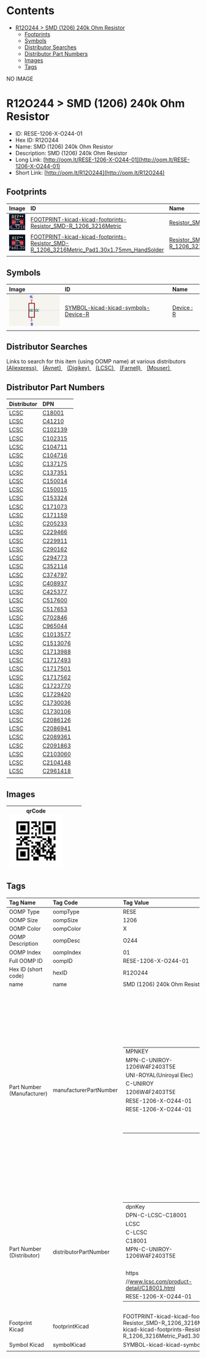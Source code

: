 



Contents
========

* [R12O244 > SMD (1206) 240k Ohm Resistor](#r12o244--smd-1206-240k-ohm-resistor)
	* [Footprints](#footprints)
	* [Symbols](#symbols)
	* [Distributor Searches](#distributor-searches)
	* [Distributor Part Numbers](#distributor-part-numbers)
	* [Images](#images)
	* [Tags](#tags)
  
NO IMAGE  
# R12O244 > SMD (1206) 240k Ohm Resistor

- ID: RESE-1206-X-O244-01
- Hex ID: R12O244
- Name: SMD (1206) 240k Ohm Resistor
- Description: SMD (1206) 240k Ohm Resistor
- Long Link: [http://oom.lt/RESE-1206-X-O244-01](http://oom.lt/RESE-1206-X-O244-01)
- Short Link: [http://oom.lt/R12O244](http://oom.lt/R12O244)

## Footprints
  

|Image|ID|Name|
| :--- | :--- | :--- |
|[![](https://raw.githubusercontent.com/oomlout/oomlout_OOMP_eda_V2/main/FOOTPRINT/kicad/kicad-footprints/Resistor_SMD/R_1206_3216Metric/image_140.png)](https://github.com/oomlout/oomlout_OOMP_eda_V2/tree/main/FOOTPRINT/kicad/kicad-footprints/Resistor_SMD/R_1206_3216Metric/)|[FOOTPRINT-kicad-kicad-footprints-Resistor_SMD-R_1206_3216Metric](https://github.com/oomlout/oomlout_OOMP_eda_V2/tree/main/FOOTPRINT/kicad/kicad-footprints/Resistor_SMD/R_1206_3216Metric/)|[Resistor_SMD : R_1206_3216Metric](https://github.com/oomlout/oomlout_OOMP_eda_V2/tree/main/FOOTPRINT/kicad/kicad-footprints/Resistor_SMD/R_1206_3216Metric/)|
|[![](https://raw.githubusercontent.com/oomlout/oomlout_OOMP_eda_V2/main/FOOTPRINT/kicad/kicad-footprints/Resistor_SMD/R_1206_3216Metric_Pad1.30x1.75mm_HandSolder/image_140.png)](https://github.com/oomlout/oomlout_OOMP_eda_V2/tree/main/FOOTPRINT/kicad/kicad-footprints/Resistor_SMD/R_1206_3216Metric_Pad1.30x1.75mm_HandSolder/)|[FOOTPRINT-kicad-kicad-footprints-Resistor_SMD-R_1206_3216Metric_Pad1.30x1.75mm_HandSolder](https://github.com/oomlout/oomlout_OOMP_eda_V2/tree/main/FOOTPRINT/kicad/kicad-footprints/Resistor_SMD/R_1206_3216Metric_Pad1.30x1.75mm_HandSolder/)|[Resistor_SMD : R_1206_3216Metric_Pad1.30x1.75mm_HandSolder](https://github.com/oomlout/oomlout_OOMP_eda_V2/tree/main/FOOTPRINT/kicad/kicad-footprints/Resistor_SMD/R_1206_3216Metric_Pad1.30x1.75mm_HandSolder/)|
||||

## Symbols
  

|Image|ID|Name|
| :--- | :--- | :--- |
|[![](https://raw.githubusercontent.com/oomlout/oomlout_OOMP_eda_V2/main/SYMBOL/kicad/kicad-symbols/Device/R/image_140.png)](https://github.com/oomlout/oomlout_OOMP_eda_V2/tree/main/SYMBOL/kicad/kicad-symbols/Device/R/)|[SYMBOL-kicad-kicad-symbols-Device-R](https://github.com/oomlout/oomlout_OOMP_eda_V2/tree/main/SYMBOL/kicad/kicad-symbols/Device/R/)|[Device : R](https://github.com/oomlout/oomlout_OOMP_eda_V2/tree/main/SYMBOL/kicad/kicad-symbols/Device/R/)|
||||

## Distributor Searches
  
Links to search for this item (using OOMP name) at various distributors  
[(Aliexpress) ](https://www.aliexpress.com/wholesale?SearchText=1117SMD+1206+240k+Ohm+Resistor)&nbsp;&nbsp;&nbsp;[(Avnet) ](https://www.avnet.com/shop/us/search/SMD+1206+240k+Ohm+Resistor)&nbsp;&nbsp;&nbsp;[(Digikey) ](https://www.digikey.co.uk/en/products/result?s=SMD+1206+240k+Ohm+Resistor)&nbsp;&nbsp;&nbsp;[(LCSC) ](https://www.lcsc.com/search?q=SMD+1206+240k+Ohm+Resistor)&nbsp;&nbsp;&nbsp;[(Farnell) ](https://uk.farnell.com/search?st=SMD+1206+240k+Ohm+Resistor)&nbsp;&nbsp;&nbsp;[(Mouser) ](https://www.mouser.com/c/?q=SMD+1206+240k+Ohm+Resistor)&nbsp;&nbsp;&nbsp;
## Distributor Part Numbers
  

|Distributor|DPN|
| :--- | :--- |
|[LCSC](https://www.lcsc.com/product-detail/C18001.html)|[C18001](https://www.lcsc.com/product-detail/C18001.html)|
|[LCSC](https://www.lcsc.com/product-detail/C41210.html)|[C41210](https://www.lcsc.com/product-detail/C41210.html)|
|[LCSC](https://www.lcsc.com/product-detail/C102139.html)|[C102139](https://www.lcsc.com/product-detail/C102139.html)|
|[LCSC](https://www.lcsc.com/product-detail/C102315.html)|[C102315](https://www.lcsc.com/product-detail/C102315.html)|
|[LCSC](https://www.lcsc.com/product-detail/C104711.html)|[C104711](https://www.lcsc.com/product-detail/C104711.html)|
|[LCSC](https://www.lcsc.com/product-detail/C104716.html)|[C104716](https://www.lcsc.com/product-detail/C104716.html)|
|[LCSC](https://www.lcsc.com/product-detail/C137175.html)|[C137175](https://www.lcsc.com/product-detail/C137175.html)|
|[LCSC](https://www.lcsc.com/product-detail/C137351.html)|[C137351](https://www.lcsc.com/product-detail/C137351.html)|
|[LCSC](https://www.lcsc.com/product-detail/C150014.html)|[C150014](https://www.lcsc.com/product-detail/C150014.html)|
|[LCSC](https://www.lcsc.com/product-detail/C150015.html)|[C150015](https://www.lcsc.com/product-detail/C150015.html)|
|[LCSC](https://www.lcsc.com/product-detail/C153324.html)|[C153324](https://www.lcsc.com/product-detail/C153324.html)|
|[LCSC](https://www.lcsc.com/product-detail/C171073.html)|[C171073](https://www.lcsc.com/product-detail/C171073.html)|
|[LCSC](https://www.lcsc.com/product-detail/C171159.html)|[C171159](https://www.lcsc.com/product-detail/C171159.html)|
|[LCSC](https://www.lcsc.com/product-detail/C205233.html)|[C205233](https://www.lcsc.com/product-detail/C205233.html)|
|[LCSC](https://www.lcsc.com/product-detail/C229466.html)|[C229466](https://www.lcsc.com/product-detail/C229466.html)|
|[LCSC](https://www.lcsc.com/product-detail/C229911.html)|[C229911](https://www.lcsc.com/product-detail/C229911.html)|
|[LCSC](https://www.lcsc.com/product-detail/C290162.html)|[C290162](https://www.lcsc.com/product-detail/C290162.html)|
|[LCSC](https://www.lcsc.com/product-detail/C294773.html)|[C294773](https://www.lcsc.com/product-detail/C294773.html)|
|[LCSC](https://www.lcsc.com/product-detail/C352114.html)|[C352114](https://www.lcsc.com/product-detail/C352114.html)|
|[LCSC](https://www.lcsc.com/product-detail/C374797.html)|[C374797](https://www.lcsc.com/product-detail/C374797.html)|
|[LCSC](https://www.lcsc.com/product-detail/C408937.html)|[C408937](https://www.lcsc.com/product-detail/C408937.html)|
|[LCSC](https://www.lcsc.com/product-detail/C425377.html)|[C425377](https://www.lcsc.com/product-detail/C425377.html)|
|[LCSC](https://www.lcsc.com/product-detail/C517600.html)|[C517600](https://www.lcsc.com/product-detail/C517600.html)|
|[LCSC](https://www.lcsc.com/product-detail/C517653.html)|[C517653](https://www.lcsc.com/product-detail/C517653.html)|
|[LCSC](https://www.lcsc.com/product-detail/C702846.html)|[C702846](https://www.lcsc.com/product-detail/C702846.html)|
|[LCSC](https://www.lcsc.com/product-detail/C965044.html)|[C965044](https://www.lcsc.com/product-detail/C965044.html)|
|[LCSC](https://www.lcsc.com/product-detail/C1013577.html)|[C1013577](https://www.lcsc.com/product-detail/C1013577.html)|
|[LCSC](https://www.lcsc.com/product-detail/C1513076.html)|[C1513076](https://www.lcsc.com/product-detail/C1513076.html)|
|[LCSC](https://www.lcsc.com/product-detail/C1713988.html)|[C1713988](https://www.lcsc.com/product-detail/C1713988.html)|
|[LCSC](https://www.lcsc.com/product-detail/C1717493.html)|[C1717493](https://www.lcsc.com/product-detail/C1717493.html)|
|[LCSC](https://www.lcsc.com/product-detail/C1717501.html)|[C1717501](https://www.lcsc.com/product-detail/C1717501.html)|
|[LCSC](https://www.lcsc.com/product-detail/C1717562.html)|[C1717562](https://www.lcsc.com/product-detail/C1717562.html)|
|[LCSC](https://www.lcsc.com/product-detail/C1723770.html)|[C1723770](https://www.lcsc.com/product-detail/C1723770.html)|
|[LCSC](https://www.lcsc.com/product-detail/C1729420.html)|[C1729420](https://www.lcsc.com/product-detail/C1729420.html)|
|[LCSC](https://www.lcsc.com/product-detail/C1730036.html)|[C1730036](https://www.lcsc.com/product-detail/C1730036.html)|
|[LCSC](https://www.lcsc.com/product-detail/C1730106.html)|[C1730106](https://www.lcsc.com/product-detail/C1730106.html)|
|[LCSC](https://www.lcsc.com/product-detail/C2086126.html)|[C2086126](https://www.lcsc.com/product-detail/C2086126.html)|
|[LCSC](https://www.lcsc.com/product-detail/C2086941.html)|[C2086941](https://www.lcsc.com/product-detail/C2086941.html)|
|[LCSC](https://www.lcsc.com/product-detail/C2089361.html)|[C2089361](https://www.lcsc.com/product-detail/C2089361.html)|
|[LCSC](https://www.lcsc.com/product-detail/C2091863.html)|[C2091863](https://www.lcsc.com/product-detail/C2091863.html)|
|[LCSC](https://www.lcsc.com/product-detail/C2103060.html)|[C2103060](https://www.lcsc.com/product-detail/C2103060.html)|
|[LCSC](https://www.lcsc.com/product-detail/C2104148.html)|[C2104148](https://www.lcsc.com/product-detail/C2104148.html)|
|[LCSC](https://www.lcsc.com/product-detail/C2961418.html)|[C2961418](https://www.lcsc.com/product-detail/C2961418.html)|
|||

## Images
  

|qrCode<br>[![](https://raw.githubusercontent.com/oomlout/oomlout_OOMP_parts_V2/main/RESE/1206/X/O244/01/qrCode_140.png)](https://github.com/oomlout/oomlout_OOMP_parts_V2/tree/main/RESE/1206/X/O244/01/qrCode.png)||||
| :---: | :---: | :---: | :---: |

## Tags
  

|Tag Name|Tag Code|Tag Value|
| :--- | :--- | :--- |
|OOMP Type|oompType|RESE|
|OOMP Size|oompSize|1206|
|OOMP Color|oompColor|X|
|OOMP Description|oompDesc|O244|
|OOMP Index|oompIndex|01|
|Full OOMP ID|oompID|RESE-1206-X-O244-01|
|Hex ID (short code)|hexID|R12O244|
|name|name|SMD (1206) 240k Ohm Resistor|
|Part Number (Manufacturer)|manufacturerPartNumber|<table><tr><td>MPNKEY</td></tr><tr><td> MPN-C-UNIROY-1206W4F2403T5E</td><td> MANUFACTURER</td></tr><tr><td> UNI-ROYAL(Uniroyal Elec)</td><td> MANUCODE</td></tr><tr><td> C-UNIROY</td><td> MPN</td></tr><tr><td> 1206W4F2403T5E</td><td> OOMPIDPARTIAL</td></tr><tr><td> RESE-1206-X-O244-01</td><td> OOMPID</td></tr><tr><td> RESE-1206-X-O244-01</td><td> LINK</td></tr><tr><td> </td><td> DESCRIPTION</td></tr><tr><td> </td><td> TAGS</td></tr><tr><td> </td></tr></table></td><td> <table><tr><td>MPNKEY</td></tr><tr><td> MPN-C-UNIROY-1206W4J0244T5E</td><td> MANUFACTURER</td></tr><tr><td> UNI-ROYAL(Uniroyal Elec)</td><td> MANUCODE</td></tr><tr><td> C-UNIROY</td><td> MPN</td></tr><tr><td> 1206W4J0244T5E</td><td> OOMPIDPARTIAL</td></tr><tr><td> RESE-1206-X-O244-01</td><td> OOMPID</td></tr><tr><td> RESE-1206-X-O244-01</td><td> LINK</td></tr><tr><td> </td><td> DESCRIPTION</td></tr><tr><td> </td><td> TAGS</td></tr><tr><td> STOCK</td></tr><tr><td>1K</td></tr></table></td><td> <table><tr><td>MPNKEY</td></tr><tr><td> MPN-C-LIZELE-CR1206F42403G</td><td> MANUFACTURER</td></tr><tr><td> LIZ Elec</td><td> MANUCODE</td></tr><tr><td> C-LIZELE</td><td> MPN</td></tr><tr><td> CR1206F42403G</td><td> OOMPIDPARTIAL</td></tr><tr><td> RESE-1206-X-O244-01</td><td> OOMPID</td></tr><tr><td> RESE-1206-X-O244-01</td><td> LINK</td></tr><tr><td> </td><td> DESCRIPTION</td></tr><tr><td> </td><td> TAGS</td></tr><tr><td> STOCK</td></tr><tr><td>1K</td></tr></table></td><td> <table><tr><td>MPNKEY</td></tr><tr><td> MPN-C-LIZELE-CR1206J40244G</td><td> MANUFACTURER</td></tr><tr><td> LIZ Elec</td><td> MANUCODE</td></tr><tr><td> C-LIZELE</td><td> MPN</td></tr><tr><td> CR1206J40244G</td><td> OOMPIDPARTIAL</td></tr><tr><td> RESE-1206-X-O244-01</td><td> OOMPID</td></tr><tr><td> RESE-1206-X-O244-01</td><td> LINK</td></tr><tr><td> </td><td> DESCRIPTION</td></tr><tr><td> </td><td> TAGS</td></tr><tr><td> </td></tr></table></td><td> <table><tr><td>MPNKEY</td></tr><tr><td> MPN-C-RALEC-RTT062403FTP</td><td> MANUFACTURER</td></tr><tr><td> RALEC</td><td> MANUCODE</td></tr><tr><td> C-RALEC</td><td> MPN</td></tr><tr><td> RTT062403FTP</td><td> OOMPIDPARTIAL</td></tr><tr><td> RESE-1206-X-O244-01</td><td> OOMPID</td></tr><tr><td> RESE-1206-X-O244-01</td><td> LINK</td></tr><tr><td> </td><td> DESCRIPTION</td></tr><tr><td> </td><td> TAGS</td></tr><tr><td> STOCK</td></tr><tr><td>1K</td></tr></table></td><td> <table><tr><td>MPNKEY</td></tr><tr><td> MPN-C-RALEC-RTT06244JTP</td><td> MANUFACTURER</td></tr><tr><td> RALEC</td><td> MANUCODE</td></tr><tr><td> C-RALEC</td><td> MPN</td></tr><tr><td> RTT06244JTP</td><td> OOMPIDPARTIAL</td></tr><tr><td> RESE-1206-X-O244-01</td><td> OOMPID</td></tr><tr><td> RESE-1206-X-O244-01</td><td> LINK</td></tr><tr><td> </td><td> DESCRIPTION</td></tr><tr><td> </td><td> TAGS</td></tr><tr><td> </td></tr></table></td><td> <table><tr><td>MPNKEY</td></tr><tr><td> MPN-C-YAGEO-RC1206JR-07240KL</td><td> MANUFACTURER</td></tr><tr><td> YAGEO</td><td> MANUCODE</td></tr><tr><td> C-YAGEO</td><td> MPN</td></tr><tr><td> RC1206JR-07240KL</td><td> OOMPIDPARTIAL</td></tr><tr><td> RESE-1206-X-O244-01</td><td> OOMPID</td></tr><tr><td> RESE-1206-X-O244-01</td><td> LINK</td></tr><tr><td> </td><td> DESCRIPTION</td></tr><tr><td> </td><td> TAGS</td></tr><tr><td> </td></tr></table></td><td> <table><tr><td>MPNKEY</td></tr><tr><td> MPN-C-YAGEO-RC1206FR-07240KL</td><td> MANUFACTURER</td></tr><tr><td> YAGEO</td><td> MANUCODE</td></tr><tr><td> C-YAGEO</td><td> MPN</td></tr><tr><td> RC1206FR-07240KL</td><td> OOMPIDPARTIAL</td></tr><tr><td> RESE-1206-X-O244-01</td><td> OOMPID</td></tr><tr><td> RESE-1206-X-O244-01</td><td> LINK</td></tr><tr><td> </td><td> DESCRIPTION</td></tr><tr><td> </td><td> TAGS</td></tr><tr><td> STOCK</td></tr><tr><td>1K</td></tr></table></td><td> <table><tr><td>MPNKEY</td></tr><tr><td> MPN-C-EVEROH-TR1206D240KP0525Z</td><td> MANUFACTURER</td></tr><tr><td> Ever Ohms Tech</td><td> MANUCODE</td></tr><tr><td> C-EVEROH</td><td> MPN</td></tr><tr><td> TR1206D240KP0525Z</td><td> OOMPIDPARTIAL</td></tr><tr><td> RESE-1206-X-O244-01</td><td> OOMPID</td></tr><tr><td> RESE-1206-X-O244-01</td><td> LINK</td></tr><tr><td> </td><td> DESCRIPTION</td></tr><tr><td> </td><td> TAGS</td></tr><tr><td> STOCK</td></tr><tr><td>1K</td></tr></table></td><td> <table><tr><td>MPNKEY</td></tr><tr><td> MPN-C-EVEROH-TR1206D240KP0550</td><td> MANUFACTURER</td></tr><tr><td> Ever Ohms Tech</td><td> MANUCODE</td></tr><tr><td> C-EVEROH</td><td> MPN</td></tr><tr><td> TR1206D240KP0550</td><td> OOMPIDPARTIAL</td></tr><tr><td> RESE-1206-X-O244-01</td><td> OOMPID</td></tr><tr><td> RESE-1206-X-O244-01</td><td> LINK</td></tr><tr><td> </td><td> DESCRIPTION</td></tr><tr><td> </td><td> TAGS</td></tr><tr><td> </td></tr></table></td><td> <table><tr><td>MPNKEY</td></tr><tr><td> MPN-C-EVEROH-TR1206B240KP0550Z</td><td> MANUFACTURER</td></tr><tr><td> Ever Ohms Tech</td><td> MANUCODE</td></tr><tr><td> C-EVEROH</td><td> MPN</td></tr><tr><td> TR1206B240KP0550Z</td><td> OOMPIDPARTIAL</td></tr><tr><td> RESE-1206-X-O244-01</td><td> OOMPID</td></tr><tr><td> RESE-1206-X-O244-01</td><td> LINK</td></tr><tr><td> </td><td> DESCRIPTION</td></tr><tr><td> </td><td> TAGS</td></tr><tr><td> </td></tr></table></td><td> <table><tr><td>MPNKEY</td></tr><tr><td> MPN-C-WALSIN-WR12X2403FTL</td><td> MANUFACTURER</td></tr><tr><td> Walsin Tech Corp</td><td> MANUCODE</td></tr><tr><td> C-WALSIN</td><td> MPN</td></tr><tr><td> WR12X2403FTL</td><td> OOMPIDPARTIAL</td></tr><tr><td> RESE-1206-X-O244-01</td><td> OOMPID</td></tr><tr><td> RESE-1206-X-O244-01</td><td> LINK</td></tr><tr><td> </td><td> DESCRIPTION</td></tr><tr><td> </td><td> TAGS</td></tr><tr><td> </td></tr></table></td><td> <table><tr><td>MPNKEY</td></tr><tr><td> MPN-C-WALSIN-WR12X244JTL</td><td> MANUFACTURER</td></tr><tr><td> Walsin Tech Corp</td><td> MANUCODE</td></tr><tr><td> C-WALSIN</td><td> MPN</td></tr><tr><td> WR12X244JTL</td><td> OOMPIDPARTIAL</td></tr><tr><td> RESE-1206-X-O244-01</td><td> OOMPID</td></tr><tr><td> RESE-1206-X-O244-01</td><td> LINK</td></tr><tr><td> </td><td> DESCRIPTION</td></tr><tr><td> </td><td> TAGS</td></tr><tr><td> </td></tr></table></td><td> <table><tr><td>MPNKEY</td></tr><tr><td> MPN-C-BOURNS-CR1206-FX-2403ELF</td><td> MANUFACTURER</td></tr><tr><td> BOURNS</td><td> MANUCODE</td></tr><tr><td> C-BOURNS</td><td> MPN</td></tr><tr><td> CR1206-FX-2403ELF</td><td> OOMPIDPARTIAL</td></tr><tr><td> RESE-1206-X-O244-01</td><td> OOMPID</td></tr><tr><td> RESE-1206-X-O244-01</td><td> LINK</td></tr><tr><td> </td><td> DESCRIPTION</td></tr><tr><td> </td><td> TAGS</td></tr><tr><td> STOCK</td></tr><tr><td>1K</td></tr></table></td><td> <table><tr><td>MPNKEY</td></tr><tr><td> MPN-C-YAGEO-AC1206FR-07240KL</td><td> MANUFACTURER</td></tr><tr><td> YAGEO</td><td> MANUCODE</td></tr><tr><td> C-YAGEO</td><td> MPN</td></tr><tr><td> AC1206FR-07240KL</td><td> OOMPIDPARTIAL</td></tr><tr><td> RESE-1206-X-O244-01</td><td> OOMPID</td></tr><tr><td> RESE-1206-X-O244-01</td><td> LINK</td></tr><tr><td> </td><td> DESCRIPTION</td></tr><tr><td> </td><td> TAGS</td></tr><tr><td> </td></tr></table></td><td> <table><tr><td>MPNKEY</td></tr><tr><td> MPN-C-YAGEO-AC1206JR-07240KL</td><td> MANUFACTURER</td></tr><tr><td> YAGEO</td><td> MANUCODE</td></tr><tr><td> C-YAGEO</td><td> MPN</td></tr><tr><td> AC1206JR-07240KL</td><td> OOMPIDPARTIAL</td></tr><tr><td> RESE-1206-X-O244-01</td><td> OOMPID</td></tr><tr><td> RESE-1206-X-O244-01</td><td> LINK</td></tr><tr><td> </td><td> DESCRIPTION</td></tr><tr><td> </td><td> TAGS</td></tr><tr><td> STOCK</td></tr><tr><td>1K</td></tr></table></td><td> <table><tr><td>MPNKEY</td></tr><tr><td> MPN-C-FHGUAN-RS-06K2403FT</td><td> MANUFACTURER</td></tr><tr><td> FH (Guangdong Fenghua Advanced Tech)</td><td> MANUCODE</td></tr><tr><td> C-FHGUAN</td><td> MPN</td></tr><tr><td> RS-06K2403FT</td><td> OOMPIDPARTIAL</td></tr><tr><td> RESE-1206-X-O244-01</td><td> OOMPID</td></tr><tr><td> RESE-1206-X-O244-01</td><td> LINK</td></tr><tr><td> </td><td> DESCRIPTION</td></tr><tr><td> </td><td> TAGS</td></tr><tr><td> </td></tr></table></td><td> <table><tr><td>MPNKEY</td></tr><tr><td> MPN-C-FHGUAN-RS-06K244JT</td><td> MANUFACTURER</td></tr><tr><td> FH (Guangdong Fenghua Advanced Tech)</td><td> MANUCODE</td></tr><tr><td> C-FHGUAN</td><td> MPN</td></tr><tr><td> RS-06K244JT</td><td> OOMPIDPARTIAL</td></tr><tr><td> RESE-1206-X-O244-01</td><td> OOMPID</td></tr><tr><td> RESE-1206-X-O244-01</td><td> LINK</td></tr><tr><td> </td><td> DESCRIPTION</td></tr><tr><td> </td><td> TAGS</td></tr><tr><td> </td></tr></table></td><td> <table><tr><td>MPNKEY</td></tr><tr><td> MPN-C-RESIST-AECR1206F240KK9</td><td> MANUFACTURER</td></tr><tr><td> Resistor.Today</td><td> MANUCODE</td></tr><tr><td> C-RESIST</td><td> MPN</td></tr><tr><td> AECR1206F240KK9</td><td> OOMPIDPARTIAL</td></tr><tr><td> RESE-1206-X-O244-01</td><td> OOMPID</td></tr><tr><td> RESE-1206-X-O244-01</td><td> LINK</td></tr><tr><td> </td><td> DESCRIPTION</td></tr><tr><td> </td><td> TAGS</td></tr><tr><td> STOCK</td></tr><tr><td>1K</td></tr></table></td><td> <table><tr><td>MPNKEY</td></tr><tr><td> MPN-C-VIKING-AR06BTCV2403A010</td><td> MANUFACTURER</td></tr><tr><td> Viking Tech</td><td> MANUCODE</td></tr><tr><td> C-VIKING</td><td> MPN</td></tr><tr><td> AR06BTCV2403A010</td><td> OOMPIDPARTIAL</td></tr><tr><td> RESE-1206-X-O244-01</td><td> OOMPID</td></tr><tr><td> RESE-1206-X-O244-01</td><td> LINK</td></tr><tr><td> </td><td> DESCRIPTION</td></tr><tr><td> </td><td> TAGS</td></tr><tr><td> </td></tr></table></td><td> <table><tr><td>MPNKEY</td></tr><tr><td> MPN-C-VIKING-CR-06JA7--240K</td><td> MANUFACTURER</td></tr><tr><td> Viking Tech</td><td> MANUCODE</td></tr><tr><td> C-VIKING</td><td> MPN</td></tr><tr><td> CR-06JA7--240K</td><td> OOMPIDPARTIAL</td></tr><tr><td> RESE-1206-X-O244-01</td><td> OOMPID</td></tr><tr><td> RESE-1206-X-O244-01</td><td> LINK</td></tr><tr><td> </td><td> DESCRIPTION</td></tr><tr><td> </td><td> TAGS</td></tr><tr><td> </td></tr></table></td><td> <table><tr><td>MPNKEY</td></tr><tr><td> MPN-C-UNIROY-TC0625B2403T5E</td><td> MANUFACTURER</td></tr><tr><td> UNI-ROYAL(Uniroyal Elec)</td><td> MANUCODE</td></tr><tr><td> C-UNIROY</td><td> MPN</td></tr><tr><td> TC0625B2403T5E</td><td> OOMPIDPARTIAL</td></tr><tr><td> RESE-1206-X-O244-01</td><td> OOMPID</td></tr><tr><td> RESE-1206-X-O244-01</td><td> LINK</td></tr><tr><td> </td><td> DESCRIPTION</td></tr><tr><td> </td><td> TAGS</td></tr><tr><td> </td></tr></table></td><td> <table><tr><td>MPNKEY</td></tr><tr><td> MPN-C-UNIROY-TC0650B2403T5K</td><td> MANUFACTURER</td></tr><tr><td> UNI-ROYAL(Uniroyal Elec)</td><td> MANUCODE</td></tr><tr><td> C-UNIROY</td><td> MPN</td></tr><tr><td> TC0650B2403T5K</td><td> OOMPIDPARTIAL</td></tr><tr><td> RESE-1206-X-O244-01</td><td> OOMPID</td></tr><tr><td> RESE-1206-X-O244-01</td><td> LINK</td></tr><tr><td> </td><td> DESCRIPTION</td></tr><tr><td> </td><td> TAGS</td></tr><tr><td> </td></tr></table></td><td> <table><tr><td>MPNKEY</td></tr><tr><td> MPN-C-UNIROY-TC0625B2403T5K</td><td> MANUFACTURER</td></tr><tr><td> UNI-ROYAL(Uniroyal Elec)</td><td> MANUCODE</td></tr><tr><td> C-UNIROY</td><td> MPN</td></tr><tr><td> TC0625B2403T5K</td><td> OOMPIDPARTIAL</td></tr><tr><td> RESE-1206-X-O244-01</td><td> OOMPID</td></tr><tr><td> RESE-1206-X-O244-01</td><td> LINK</td></tr><tr><td> </td><td> DESCRIPTION</td></tr><tr><td> </td><td> TAGS</td></tr><tr><td> </td></tr></table></td><td> <table><tr><td>MPNKEY</td></tr><tr><td> MPN-C-HKRHON-RCT06240KFLF</td><td> MANUFACTURER</td></tr><tr><td> HKR(Hong Kong Resistors)</td><td> MANUCODE</td></tr><tr><td> C-HKRHON</td><td> MPN</td></tr><tr><td> RCT06240KFLF</td><td> OOMPIDPARTIAL</td></tr><tr><td> RESE-1206-X-O244-01</td><td> OOMPID</td></tr><tr><td> RESE-1206-X-O244-01</td><td> LINK</td></tr><tr><td> </td><td> DESCRIPTION</td></tr><tr><td> </td><td> TAGS</td></tr><tr><td> </td></tr></table></td><td> <table><tr><td>MPNKEY</td></tr><tr><td> MPN-C-UNIROY-NQ06W4F2403T5E</td><td> MANUFACTURER</td></tr><tr><td> UNI-ROYAL(Uniroyal Elec)</td><td> MANUCODE</td></tr><tr><td> C-UNIROY</td><td> MPN</td></tr><tr><td> NQ06W4F2403T5E</td><td> OOMPIDPARTIAL</td></tr><tr><td> RESE-1206-X-O244-01</td><td> OOMPID</td></tr><tr><td> RESE-1206-X-O244-01</td><td> LINK</td></tr><tr><td> </td><td> DESCRIPTION</td></tr><tr><td> </td><td> TAGS</td></tr><tr><td> </td></tr></table></td><td> <table><tr><td>MPNKEY</td></tr><tr><td> MPN-C-PANASO-ERJ-U08F2403V</td><td> MANUFACTURER</td></tr><tr><td> PANASONIC</td><td> MANUCODE</td></tr><tr><td> C-PANASO</td><td> MPN</td></tr><tr><td> ERJ-U08F2403V</td><td> OOMPIDPARTIAL</td></tr><tr><td> RESE-1206-X-O244-01</td><td> OOMPID</td></tr><tr><td> RESE-1206-X-O244-01</td><td> LINK</td></tr><tr><td> </td><td> DESCRIPTION</td></tr><tr><td> </td><td> TAGS</td></tr><tr><td> </td></tr></table></td><td> <table><tr><td>MPNKEY</td></tr><tr><td> MPN-C-SUSUMU-RGV3216P-2403-B-T1</td><td> MANUFACTURER</td></tr><tr><td> SUSUMU</td><td> MANUCODE</td></tr><tr><td> C-SUSUMU</td><td> MPN</td></tr><tr><td> RGV3216P-2403-B-T1</td><td> OOMPIDPARTIAL</td></tr><tr><td> RESE-1206-X-O244-01</td><td> OOMPID</td></tr><tr><td> RESE-1206-X-O244-01</td><td> LINK</td></tr><tr><td> </td><td> DESCRIPTION</td></tr><tr><td> </td><td> TAGS</td></tr><tr><td> </td></tr></table></td><td> <table><tr><td>MPNKEY</td></tr><tr><td> MPN-C-VISHAY-TNPW1206240KDEEA</td><td> MANUFACTURER</td></tr><tr><td> Vishay Intertech</td><td> MANUCODE</td></tr><tr><td> C-VISHAY</td><td> MPN</td></tr><tr><td> TNPW1206240KDEEA</td><td> OOMPIDPARTIAL</td></tr><tr><td> RESE-1206-X-O244-01</td><td> OOMPID</td></tr><tr><td> RESE-1206-X-O244-01</td><td> LINK</td></tr><tr><td> </td><td> DESCRIPTION</td></tr><tr><td> </td><td> TAGS</td></tr><tr><td> </td></tr></table></td><td> <table><tr><td>MPNKEY</td></tr><tr><td> MPN-C-VISHAY-TNPW1206240KDHTA</td><td> MANUFACTURER</td></tr><tr><td> Vishay Intertech</td><td> MANUCODE</td></tr><tr><td> C-VISHAY</td><td> MPN</td></tr><tr><td> TNPW1206240KDHTA</td><td> OOMPIDPARTIAL</td></tr><tr><td> RESE-1206-X-O244-01</td><td> OOMPID</td></tr><tr><td> RESE-1206-X-O244-01</td><td> LINK</td></tr><tr><td> </td><td> DESCRIPTION</td></tr><tr><td> </td><td> TAGS</td></tr><tr><td> </td></tr></table></td><td> <table><tr><td>MPNKEY</td></tr><tr><td> MPN-C-VISHAY-TNPW1206240KDETA</td><td> MANUFACTURER</td></tr><tr><td> Vishay Intertech</td><td> MANUCODE</td></tr><tr><td> C-VISHAY</td><td> MPN</td></tr><tr><td> TNPW1206240KDETA</td><td> OOMPIDPARTIAL</td></tr><tr><td> RESE-1206-X-O244-01</td><td> OOMPID</td></tr><tr><td> RESE-1206-X-O244-01</td><td> LINK</td></tr><tr><td> </td><td> DESCRIPTION</td></tr><tr><td> </td><td> TAGS</td></tr><tr><td> </td></tr></table></td><td> <table><tr><td>MPNKEY</td></tr><tr><td> MPN-C-VISHAY-TNPW1206240KFHTA</td><td> MANUFACTURER</td></tr><tr><td> Vishay Intertech</td><td> MANUCODE</td></tr><tr><td> C-VISHAY</td><td> MPN</td></tr><tr><td> TNPW1206240KFHTA</td><td> OOMPIDPARTIAL</td></tr><tr><td> RESE-1206-X-O244-01</td><td> OOMPID</td></tr><tr><td> RESE-1206-X-O244-01</td><td> LINK</td></tr><tr><td> </td><td> DESCRIPTION</td></tr><tr><td> </td><td> TAGS</td></tr><tr><td> </td></tr></table></td><td> <table><tr><td>MPNKEY</td></tr><tr><td> MPN-C-SUSUMU-RG3216N-2403-B-T5</td><td> MANUFACTURER</td></tr><tr><td> SUSUMU</td><td> MANUCODE</td></tr><tr><td> C-SUSUMU</td><td> MPN</td></tr><tr><td> RG3216N-2403-B-T5</td><td> OOMPIDPARTIAL</td></tr><tr><td> RESE-1206-X-O244-01</td><td> OOMPID</td></tr><tr><td> RESE-1206-X-O244-01</td><td> LINK</td></tr><tr><td> </td><td> DESCRIPTION</td></tr><tr><td> </td><td> TAGS</td></tr><tr><td> </td></tr></table></td><td> <table><tr><td>MPNKEY</td></tr><tr><td> MPN-C-VISHAY-TNPW1206240KBETA</td><td> MANUFACTURER</td></tr><tr><td> Vishay Intertech</td><td> MANUCODE</td></tr><tr><td> C-VISHAY</td><td> MPN</td></tr><tr><td> TNPW1206240KBETA</td><td> OOMPIDPARTIAL</td></tr><tr><td> RESE-1206-X-O244-01</td><td> OOMPID</td></tr><tr><td> RESE-1206-X-O244-01</td><td> LINK</td></tr><tr><td> </td><td> DESCRIPTION</td></tr><tr><td> </td><td> TAGS</td></tr><tr><td> </td></tr></table></td><td> <table><tr><td>MPNKEY</td></tr><tr><td> MPN-C-VISHAY-MCA12060D2403BP100</td><td> MANUFACTURER</td></tr><tr><td> Vishay Intertech</td><td> MANUCODE</td></tr><tr><td> C-VISHAY</td><td> MPN</td></tr><tr><td> MCA12060D2403BP100</td><td> OOMPIDPARTIAL</td></tr><tr><td> RESE-1206-X-O244-01</td><td> OOMPID</td></tr><tr><td> RESE-1206-X-O244-01</td><td> LINK</td></tr><tr><td> </td><td> DESCRIPTION</td></tr><tr><td> </td><td> TAGS</td></tr><tr><td> </td></tr></table></td><td> <table><tr><td>MPNKEY</td></tr><tr><td> MPN-C-VISHAY-TNPW1206240KBEEN</td><td> MANUFACTURER</td></tr><tr><td> Vishay Intertech</td><td> MANUCODE</td></tr><tr><td> C-VISHAY</td><td> MPN</td></tr><tr><td> TNPW1206240KBEEN</td><td> OOMPIDPARTIAL</td></tr><tr><td> RESE-1206-X-O244-01</td><td> OOMPID</td></tr><tr><td> RESE-1206-X-O244-01</td><td> LINK</td></tr><tr><td> </td><td> DESCRIPTION</td></tr><tr><td> </td><td> TAGS</td></tr><tr><td> </td></tr></table></td><td> <table><tr><td>MPNKEY</td></tr><tr><td> MPN-C-ROHMSE-KTR18EZPF2403</td><td> MANUFACTURER</td></tr><tr><td> ROHM Semicon</td><td> MANUCODE</td></tr><tr><td> C-ROHMSE</td><td> MPN</td></tr><tr><td> KTR18EZPF2403</td><td> OOMPIDPARTIAL</td></tr><tr><td> RESE-1206-X-O244-01</td><td> OOMPID</td></tr><tr><td> RESE-1206-X-O244-01</td><td> LINK</td></tr><tr><td> </td><td> DESCRIPTION</td></tr><tr><td> </td><td> TAGS</td></tr><tr><td> </td></tr></table></td><td> <table><tr><td>MPNKEY</td></tr><tr><td> MPN-C-ROHMSE-ESR18EZPJ244</td><td> MANUFACTURER</td></tr><tr><td> ROHM Semicon</td><td> MANUCODE</td></tr><tr><td> C-ROHMSE</td><td> MPN</td></tr><tr><td> ESR18EZPJ244</td><td> OOMPIDPARTIAL</td></tr><tr><td> RESE-1206-X-O244-01</td><td> OOMPID</td></tr><tr><td> RESE-1206-X-O244-01</td><td> LINK</td></tr><tr><td> </td><td> DESCRIPTION</td></tr><tr><td> </td><td> TAGS</td></tr><tr><td> </td></tr></table></td><td> <table><tr><td>MPNKEY</td></tr><tr><td> MPN-C-SUSUMU-RG3216P-2403-B-T1</td><td> MANUFACTURER</td></tr><tr><td> SUSUMU</td><td> MANUCODE</td></tr><tr><td> C-SUSUMU</td><td> MPN</td></tr><tr><td> RG3216P-2403-B-T1</td><td> OOMPIDPARTIAL</td></tr><tr><td> RESE-1206-X-O244-01</td><td> OOMPID</td></tr><tr><td> RESE-1206-X-O244-01</td><td> LINK</td></tr><tr><td> </td><td> DESCRIPTION</td></tr><tr><td> </td><td> TAGS</td></tr><tr><td> </td></tr></table></td><td> <table><tr><td>MPNKEY</td></tr><tr><td> MPN-C-VISHAY-CRCW1206240KJNEA</td><td> MANUFACTURER</td></tr><tr><td> Vishay Intertech</td><td> MANUCODE</td></tr><tr><td> C-VISHAY</td><td> MPN</td></tr><tr><td> CRCW1206240KJNEA</td><td> OOMPIDPARTIAL</td></tr><tr><td> RESE-1206-X-O244-01</td><td> OOMPID</td></tr><tr><td> RESE-1206-X-O244-01</td><td> LINK</td></tr><tr><td> </td><td> DESCRIPTION</td></tr><tr><td> </td><td> TAGS</td></tr><tr><td> </td></tr></table></td><td> <table><tr><td>MPNKEY</td></tr><tr><td> MPN-C-TECONN-CRGH1206J240K</td><td> MANUFACTURER</td></tr><tr><td> TE Connectivity</td><td> MANUCODE</td></tr><tr><td> C-TECONN</td><td> MPN</td></tr><tr><td> CRGH1206J240K</td><td> OOMPIDPARTIAL</td></tr><tr><td> RESE-1206-X-O244-01</td><td> OOMPID</td></tr><tr><td> RESE-1206-X-O244-01</td><td> LINK</td></tr><tr><td> </td><td> DESCRIPTION</td></tr><tr><td> </td><td> TAGS</td></tr><tr><td> </td></tr></table></td><td> <table><tr><td>MPNKEY</td></tr><tr><td> MPN-C-ROHMSE-ESR18EZPF2403</td><td> MANUFACTURER</td></tr><tr><td> ROHM Semicon</td><td> MANUCODE</td></tr><tr><td> C-ROHMSE</td><td> MPN</td></tr><tr><td> ESR18EZPF2403</td><td> OOMPIDPARTIAL</td></tr><tr><td> RESE-1206-X-O244-01</td><td> OOMPID</td></tr><tr><td> RESE-1206-X-O244-01</td><td> LINK</td></tr><tr><td> </td><td> DESCRIPTION</td></tr><tr><td> </td><td> TAGS</td></tr><tr><td> </td></tr></table></td><td> <table><tr><td>MPNKEY</td></tr><tr><td> MPN-C-FHGUAN-TF06G2403DT</td><td> MANUFACTURER</td></tr><tr><td> FH (Guangdong Fenghua Advanced Tech)</td><td> MANUCODE</td></tr><tr><td> C-FHGUAN</td><td> MPN</td></tr><tr><td> TF06G2403DT</td><td> OOMPIDPARTIAL</td></tr><tr><td> RESE-1206-X-O244-01</td><td> OOMPID</td></tr><tr><td> RESE-1206-X-O244-01</td><td> LINK</td></tr><tr><td> </td><td> DESCRIPTION</td></tr><tr><td> </td><td> TAGS</td></tr><tr><td> </td></tr></table></td><td> <table><tr><td>MPNKEY</td></tr><tr><td> MPN-C-UNIROY-1206W4F2403T5E</td><td> MANUFACTURER</td></tr><tr><td> UNI-ROYAL(Uniroyal Elec)</td><td> MANUCODE</td></tr><tr><td> C-UNIROY</td><td> MPN</td></tr><tr><td> 1206W4F2403T5E</td><td> OOMPIDPARTIAL</td></tr><tr><td> RESE-1206-X-O244-01</td><td> OOMPID</td></tr><tr><td> RESE-1206-X-O244-01</td><td> LINK</td></tr><tr><td> </td><td> DESCRIPTION</td></tr><tr><td> </td><td> TAGS</td></tr><tr><td> </td></tr></table></td><td> <table><tr><td>MPNKEY</td></tr><tr><td> MPN-C-UNIROY-1206W4J0244T5E</td><td> MANUFACTURER</td></tr><tr><td> UNI-ROYAL(Uniroyal Elec)</td><td> MANUCODE</td></tr><tr><td> C-UNIROY</td><td> MPN</td></tr><tr><td> 1206W4J0244T5E</td><td> OOMPIDPARTIAL</td></tr><tr><td> RESE-1206-X-O244-01</td><td> OOMPID</td></tr><tr><td> RESE-1206-X-O244-01</td><td> LINK</td></tr><tr><td> </td><td> DESCRIPTION</td></tr><tr><td> </td><td> TAGS</td></tr><tr><td> STOCK</td></tr><tr><td>1K</td></tr></table></td><td> <table><tr><td>MPNKEY</td></tr><tr><td> MPN-C-LIZELE-CR1206F42403G</td><td> MANUFACTURER</td></tr><tr><td> LIZ Elec</td><td> MANUCODE</td></tr><tr><td> C-LIZELE</td><td> MPN</td></tr><tr><td> CR1206F42403G</td><td> OOMPIDPARTIAL</td></tr><tr><td> RESE-1206-X-O244-01</td><td> OOMPID</td></tr><tr><td> RESE-1206-X-O244-01</td><td> LINK</td></tr><tr><td> </td><td> DESCRIPTION</td></tr><tr><td> </td><td> TAGS</td></tr><tr><td> STOCK</td></tr><tr><td>1K</td></tr></table></td><td> <table><tr><td>MPNKEY</td></tr><tr><td> MPN-C-LIZELE-CR1206J40244G</td><td> MANUFACTURER</td></tr><tr><td> LIZ Elec</td><td> MANUCODE</td></tr><tr><td> C-LIZELE</td><td> MPN</td></tr><tr><td> CR1206J40244G</td><td> OOMPIDPARTIAL</td></tr><tr><td> RESE-1206-X-O244-01</td><td> OOMPID</td></tr><tr><td> RESE-1206-X-O244-01</td><td> LINK</td></tr><tr><td> </td><td> DESCRIPTION</td></tr><tr><td> </td><td> TAGS</td></tr><tr><td> </td></tr></table></td><td> <table><tr><td>MPNKEY</td></tr><tr><td> MPN-C-RALEC-RTT062403FTP</td><td> MANUFACTURER</td></tr><tr><td> RALEC</td><td> MANUCODE</td></tr><tr><td> C-RALEC</td><td> MPN</td></tr><tr><td> RTT062403FTP</td><td> OOMPIDPARTIAL</td></tr><tr><td> RESE-1206-X-O244-01</td><td> OOMPID</td></tr><tr><td> RESE-1206-X-O244-01</td><td> LINK</td></tr><tr><td> </td><td> DESCRIPTION</td></tr><tr><td> </td><td> TAGS</td></tr><tr><td> STOCK</td></tr><tr><td>1K</td></tr></table></td><td> <table><tr><td>MPNKEY</td></tr><tr><td> MPN-C-RALEC-RTT06244JTP</td><td> MANUFACTURER</td></tr><tr><td> RALEC</td><td> MANUCODE</td></tr><tr><td> C-RALEC</td><td> MPN</td></tr><tr><td> RTT06244JTP</td><td> OOMPIDPARTIAL</td></tr><tr><td> RESE-1206-X-O244-01</td><td> OOMPID</td></tr><tr><td> RESE-1206-X-O244-01</td><td> LINK</td></tr><tr><td> </td><td> DESCRIPTION</td></tr><tr><td> </td><td> TAGS</td></tr><tr><td> </td></tr></table></td><td> <table><tr><td>MPNKEY</td></tr><tr><td> MPN-C-YAGEO-RC1206JR-07240KL</td><td> MANUFACTURER</td></tr><tr><td> YAGEO</td><td> MANUCODE</td></tr><tr><td> C-YAGEO</td><td> MPN</td></tr><tr><td> RC1206JR-07240KL</td><td> OOMPIDPARTIAL</td></tr><tr><td> RESE-1206-X-O244-01</td><td> OOMPID</td></tr><tr><td> RESE-1206-X-O244-01</td><td> LINK</td></tr><tr><td> </td><td> DESCRIPTION</td></tr><tr><td> </td><td> TAGS</td></tr><tr><td> </td></tr></table></td><td> <table><tr><td>MPNKEY</td></tr><tr><td> MPN-C-YAGEO-RC1206FR-07240KL</td><td> MANUFACTURER</td></tr><tr><td> YAGEO</td><td> MANUCODE</td></tr><tr><td> C-YAGEO</td><td> MPN</td></tr><tr><td> RC1206FR-07240KL</td><td> OOMPIDPARTIAL</td></tr><tr><td> RESE-1206-X-O244-01</td><td> OOMPID</td></tr><tr><td> RESE-1206-X-O244-01</td><td> LINK</td></tr><tr><td> </td><td> DESCRIPTION</td></tr><tr><td> </td><td> TAGS</td></tr><tr><td> STOCK</td></tr><tr><td>1K</td></tr></table></td><td> <table><tr><td>MPNKEY</td></tr><tr><td> MPN-C-EVEROH-TR1206D240KP0525Z</td><td> MANUFACTURER</td></tr><tr><td> Ever Ohms Tech</td><td> MANUCODE</td></tr><tr><td> C-EVEROH</td><td> MPN</td></tr><tr><td> TR1206D240KP0525Z</td><td> OOMPIDPARTIAL</td></tr><tr><td> RESE-1206-X-O244-01</td><td> OOMPID</td></tr><tr><td> RESE-1206-X-O244-01</td><td> LINK</td></tr><tr><td> </td><td> DESCRIPTION</td></tr><tr><td> </td><td> TAGS</td></tr><tr><td> STOCK</td></tr><tr><td>1K</td></tr></table></td><td> <table><tr><td>MPNKEY</td></tr><tr><td> MPN-C-EVEROH-TR1206D240KP0550</td><td> MANUFACTURER</td></tr><tr><td> Ever Ohms Tech</td><td> MANUCODE</td></tr><tr><td> C-EVEROH</td><td> MPN</td></tr><tr><td> TR1206D240KP0550</td><td> OOMPIDPARTIAL</td></tr><tr><td> RESE-1206-X-O244-01</td><td> OOMPID</td></tr><tr><td> RESE-1206-X-O244-01</td><td> LINK</td></tr><tr><td> </td><td> DESCRIPTION</td></tr><tr><td> </td><td> TAGS</td></tr><tr><td> </td></tr></table></td><td> <table><tr><td>MPNKEY</td></tr><tr><td> MPN-C-EVEROH-TR1206B240KP0550Z</td><td> MANUFACTURER</td></tr><tr><td> Ever Ohms Tech</td><td> MANUCODE</td></tr><tr><td> C-EVEROH</td><td> MPN</td></tr><tr><td> TR1206B240KP0550Z</td><td> OOMPIDPARTIAL</td></tr><tr><td> RESE-1206-X-O244-01</td><td> OOMPID</td></tr><tr><td> RESE-1206-X-O244-01</td><td> LINK</td></tr><tr><td> </td><td> DESCRIPTION</td></tr><tr><td> </td><td> TAGS</td></tr><tr><td> </td></tr></table></td><td> <table><tr><td>MPNKEY</td></tr><tr><td> MPN-C-WALSIN-WR12X2403FTL</td><td> MANUFACTURER</td></tr><tr><td> Walsin Tech Corp</td><td> MANUCODE</td></tr><tr><td> C-WALSIN</td><td> MPN</td></tr><tr><td> WR12X2403FTL</td><td> OOMPIDPARTIAL</td></tr><tr><td> RESE-1206-X-O244-01</td><td> OOMPID</td></tr><tr><td> RESE-1206-X-O244-01</td><td> LINK</td></tr><tr><td> </td><td> DESCRIPTION</td></tr><tr><td> </td><td> TAGS</td></tr><tr><td> </td></tr></table></td><td> <table><tr><td>MPNKEY</td></tr><tr><td> MPN-C-WALSIN-WR12X244JTL</td><td> MANUFACTURER</td></tr><tr><td> Walsin Tech Corp</td><td> MANUCODE</td></tr><tr><td> C-WALSIN</td><td> MPN</td></tr><tr><td> WR12X244JTL</td><td> OOMPIDPARTIAL</td></tr><tr><td> RESE-1206-X-O244-01</td><td> OOMPID</td></tr><tr><td> RESE-1206-X-O244-01</td><td> LINK</td></tr><tr><td> </td><td> DESCRIPTION</td></tr><tr><td> </td><td> TAGS</td></tr><tr><td> </td></tr></table></td><td> <table><tr><td>MPNKEY</td></tr><tr><td> MPN-C-BOURNS-CR1206-FX-2403ELF</td><td> MANUFACTURER</td></tr><tr><td> BOURNS</td><td> MANUCODE</td></tr><tr><td> C-BOURNS</td><td> MPN</td></tr><tr><td> CR1206-FX-2403ELF</td><td> OOMPIDPARTIAL</td></tr><tr><td> RESE-1206-X-O244-01</td><td> OOMPID</td></tr><tr><td> RESE-1206-X-O244-01</td><td> LINK</td></tr><tr><td> </td><td> DESCRIPTION</td></tr><tr><td> </td><td> TAGS</td></tr><tr><td> STOCK</td></tr><tr><td>1K</td></tr></table></td><td> <table><tr><td>MPNKEY</td></tr><tr><td> MPN-C-YAGEO-AC1206FR-07240KL</td><td> MANUFACTURER</td></tr><tr><td> YAGEO</td><td> MANUCODE</td></tr><tr><td> C-YAGEO</td><td> MPN</td></tr><tr><td> AC1206FR-07240KL</td><td> OOMPIDPARTIAL</td></tr><tr><td> RESE-1206-X-O244-01</td><td> OOMPID</td></tr><tr><td> RESE-1206-X-O244-01</td><td> LINK</td></tr><tr><td> </td><td> DESCRIPTION</td></tr><tr><td> </td><td> TAGS</td></tr><tr><td> </td></tr></table></td><td> <table><tr><td>MPNKEY</td></tr><tr><td> MPN-C-YAGEO-AC1206JR-07240KL</td><td> MANUFACTURER</td></tr><tr><td> YAGEO</td><td> MANUCODE</td></tr><tr><td> C-YAGEO</td><td> MPN</td></tr><tr><td> AC1206JR-07240KL</td><td> OOMPIDPARTIAL</td></tr><tr><td> RESE-1206-X-O244-01</td><td> OOMPID</td></tr><tr><td> RESE-1206-X-O244-01</td><td> LINK</td></tr><tr><td> </td><td> DESCRIPTION</td></tr><tr><td> </td><td> TAGS</td></tr><tr><td> STOCK</td></tr><tr><td>1K</td></tr></table></td><td> <table><tr><td>MPNKEY</td></tr><tr><td> MPN-C-FHGUAN-RS-06K2403FT</td><td> MANUFACTURER</td></tr><tr><td> FH (Guangdong Fenghua Advanced Tech)</td><td> MANUCODE</td></tr><tr><td> C-FHGUAN</td><td> MPN</td></tr><tr><td> RS-06K2403FT</td><td> OOMPIDPARTIAL</td></tr><tr><td> RESE-1206-X-O244-01</td><td> OOMPID</td></tr><tr><td> RESE-1206-X-O244-01</td><td> LINK</td></tr><tr><td> </td><td> DESCRIPTION</td></tr><tr><td> </td><td> TAGS</td></tr><tr><td> </td></tr></table></td><td> <table><tr><td>MPNKEY</td></tr><tr><td> MPN-C-FHGUAN-RS-06K244JT</td><td> MANUFACTURER</td></tr><tr><td> FH (Guangdong Fenghua Advanced Tech)</td><td> MANUCODE</td></tr><tr><td> C-FHGUAN</td><td> MPN</td></tr><tr><td> RS-06K244JT</td><td> OOMPIDPARTIAL</td></tr><tr><td> RESE-1206-X-O244-01</td><td> OOMPID</td></tr><tr><td> RESE-1206-X-O244-01</td><td> LINK</td></tr><tr><td> </td><td> DESCRIPTION</td></tr><tr><td> </td><td> TAGS</td></tr><tr><td> </td></tr></table></td><td> <table><tr><td>MPNKEY</td></tr><tr><td> MPN-C-RESIST-AECR1206F240KK9</td><td> MANUFACTURER</td></tr><tr><td> Resistor.Today</td><td> MANUCODE</td></tr><tr><td> C-RESIST</td><td> MPN</td></tr><tr><td> AECR1206F240KK9</td><td> OOMPIDPARTIAL</td></tr><tr><td> RESE-1206-X-O244-01</td><td> OOMPID</td></tr><tr><td> RESE-1206-X-O244-01</td><td> LINK</td></tr><tr><td> </td><td> DESCRIPTION</td></tr><tr><td> </td><td> TAGS</td></tr><tr><td> STOCK</td></tr><tr><td>1K</td></tr></table></td><td> <table><tr><td>MPNKEY</td></tr><tr><td> MPN-C-VIKING-AR06BTCV2403A010</td><td> MANUFACTURER</td></tr><tr><td> Viking Tech</td><td> MANUCODE</td></tr><tr><td> C-VIKING</td><td> MPN</td></tr><tr><td> AR06BTCV2403A010</td><td> OOMPIDPARTIAL</td></tr><tr><td> RESE-1206-X-O244-01</td><td> OOMPID</td></tr><tr><td> RESE-1206-X-O244-01</td><td> LINK</td></tr><tr><td> </td><td> DESCRIPTION</td></tr><tr><td> </td><td> TAGS</td></tr><tr><td> </td></tr></table></td><td> <table><tr><td>MPNKEY</td></tr><tr><td> MPN-C-VIKING-CR-06JA7--240K</td><td> MANUFACTURER</td></tr><tr><td> Viking Tech</td><td> MANUCODE</td></tr><tr><td> C-VIKING</td><td> MPN</td></tr><tr><td> CR-06JA7--240K</td><td> OOMPIDPARTIAL</td></tr><tr><td> RESE-1206-X-O244-01</td><td> OOMPID</td></tr><tr><td> RESE-1206-X-O244-01</td><td> LINK</td></tr><tr><td> </td><td> DESCRIPTION</td></tr><tr><td> </td><td> TAGS</td></tr><tr><td> </td></tr></table></td><td> <table><tr><td>MPNKEY</td></tr><tr><td> MPN-C-UNIROY-TC0625B2403T5E</td><td> MANUFACTURER</td></tr><tr><td> UNI-ROYAL(Uniroyal Elec)</td><td> MANUCODE</td></tr><tr><td> C-UNIROY</td><td> MPN</td></tr><tr><td> TC0625B2403T5E</td><td> OOMPIDPARTIAL</td></tr><tr><td> RESE-1206-X-O244-01</td><td> OOMPID</td></tr><tr><td> RESE-1206-X-O244-01</td><td> LINK</td></tr><tr><td> </td><td> DESCRIPTION</td></tr><tr><td> </td><td> TAGS</td></tr><tr><td> </td></tr></table></td><td> <table><tr><td>MPNKEY</td></tr><tr><td> MPN-C-UNIROY-TC0650B2403T5K</td><td> MANUFACTURER</td></tr><tr><td> UNI-ROYAL(Uniroyal Elec)</td><td> MANUCODE</td></tr><tr><td> C-UNIROY</td><td> MPN</td></tr><tr><td> TC0650B2403T5K</td><td> OOMPIDPARTIAL</td></tr><tr><td> RESE-1206-X-O244-01</td><td> OOMPID</td></tr><tr><td> RESE-1206-X-O244-01</td><td> LINK</td></tr><tr><td> </td><td> DESCRIPTION</td></tr><tr><td> </td><td> TAGS</td></tr><tr><td> </td></tr></table></td><td> <table><tr><td>MPNKEY</td></tr><tr><td> MPN-C-UNIROY-TC0625B2403T5K</td><td> MANUFACTURER</td></tr><tr><td> UNI-ROYAL(Uniroyal Elec)</td><td> MANUCODE</td></tr><tr><td> C-UNIROY</td><td> MPN</td></tr><tr><td> TC0625B2403T5K</td><td> OOMPIDPARTIAL</td></tr><tr><td> RESE-1206-X-O244-01</td><td> OOMPID</td></tr><tr><td> RESE-1206-X-O244-01</td><td> LINK</td></tr><tr><td> </td><td> DESCRIPTION</td></tr><tr><td> </td><td> TAGS</td></tr><tr><td> </td></tr></table></td><td> <table><tr><td>MPNKEY</td></tr><tr><td> MPN-C-HKRHON-RCT06240KFLF</td><td> MANUFACTURER</td></tr><tr><td> HKR(Hong Kong Resistors)</td><td> MANUCODE</td></tr><tr><td> C-HKRHON</td><td> MPN</td></tr><tr><td> RCT06240KFLF</td><td> OOMPIDPARTIAL</td></tr><tr><td> RESE-1206-X-O244-01</td><td> OOMPID</td></tr><tr><td> RESE-1206-X-O244-01</td><td> LINK</td></tr><tr><td> </td><td> DESCRIPTION</td></tr><tr><td> </td><td> TAGS</td></tr><tr><td> </td></tr></table></td><td> <table><tr><td>MPNKEY</td></tr><tr><td> MPN-C-UNIROY-NQ06W4F2403T5E</td><td> MANUFACTURER</td></tr><tr><td> UNI-ROYAL(Uniroyal Elec)</td><td> MANUCODE</td></tr><tr><td> C-UNIROY</td><td> MPN</td></tr><tr><td> NQ06W4F2403T5E</td><td> OOMPIDPARTIAL</td></tr><tr><td> RESE-1206-X-O244-01</td><td> OOMPID</td></tr><tr><td> RESE-1206-X-O244-01</td><td> LINK</td></tr><tr><td> </td><td> DESCRIPTION</td></tr><tr><td> </td><td> TAGS</td></tr><tr><td> </td></tr></table></td><td> <table><tr><td>MPNKEY</td></tr><tr><td> MPN-C-PANASO-ERJ-U08F2403V</td><td> MANUFACTURER</td></tr><tr><td> PANASONIC</td><td> MANUCODE</td></tr><tr><td> C-PANASO</td><td> MPN</td></tr><tr><td> ERJ-U08F2403V</td><td> OOMPIDPARTIAL</td></tr><tr><td> RESE-1206-X-O244-01</td><td> OOMPID</td></tr><tr><td> RESE-1206-X-O244-01</td><td> LINK</td></tr><tr><td> </td><td> DESCRIPTION</td></tr><tr><td> </td><td> TAGS</td></tr><tr><td> </td></tr></table></td><td> <table><tr><td>MPNKEY</td></tr><tr><td> MPN-C-SUSUMU-RGV3216P-2403-B-T1</td><td> MANUFACTURER</td></tr><tr><td> SUSUMU</td><td> MANUCODE</td></tr><tr><td> C-SUSUMU</td><td> MPN</td></tr><tr><td> RGV3216P-2403-B-T1</td><td> OOMPIDPARTIAL</td></tr><tr><td> RESE-1206-X-O244-01</td><td> OOMPID</td></tr><tr><td> RESE-1206-X-O244-01</td><td> LINK</td></tr><tr><td> </td><td> DESCRIPTION</td></tr><tr><td> </td><td> TAGS</td></tr><tr><td> </td></tr></table></td><td> <table><tr><td>MPNKEY</td></tr><tr><td> MPN-C-VISHAY-TNPW1206240KDEEA</td><td> MANUFACTURER</td></tr><tr><td> Vishay Intertech</td><td> MANUCODE</td></tr><tr><td> C-VISHAY</td><td> MPN</td></tr><tr><td> TNPW1206240KDEEA</td><td> OOMPIDPARTIAL</td></tr><tr><td> RESE-1206-X-O244-01</td><td> OOMPID</td></tr><tr><td> RESE-1206-X-O244-01</td><td> LINK</td></tr><tr><td> </td><td> DESCRIPTION</td></tr><tr><td> </td><td> TAGS</td></tr><tr><td> </td></tr></table></td><td> <table><tr><td>MPNKEY</td></tr><tr><td> MPN-C-VISHAY-TNPW1206240KDHTA</td><td> MANUFACTURER</td></tr><tr><td> Vishay Intertech</td><td> MANUCODE</td></tr><tr><td> C-VISHAY</td><td> MPN</td></tr><tr><td> TNPW1206240KDHTA</td><td> OOMPIDPARTIAL</td></tr><tr><td> RESE-1206-X-O244-01</td><td> OOMPID</td></tr><tr><td> RESE-1206-X-O244-01</td><td> LINK</td></tr><tr><td> </td><td> DESCRIPTION</td></tr><tr><td> </td><td> TAGS</td></tr><tr><td> </td></tr></table></td><td> <table><tr><td>MPNKEY</td></tr><tr><td> MPN-C-VISHAY-TNPW1206240KDETA</td><td> MANUFACTURER</td></tr><tr><td> Vishay Intertech</td><td> MANUCODE</td></tr><tr><td> C-VISHAY</td><td> MPN</td></tr><tr><td> TNPW1206240KDETA</td><td> OOMPIDPARTIAL</td></tr><tr><td> RESE-1206-X-O244-01</td><td> OOMPID</td></tr><tr><td> RESE-1206-X-O244-01</td><td> LINK</td></tr><tr><td> </td><td> DESCRIPTION</td></tr><tr><td> </td><td> TAGS</td></tr><tr><td> </td></tr></table></td><td> <table><tr><td>MPNKEY</td></tr><tr><td> MPN-C-VISHAY-TNPW1206240KFHTA</td><td> MANUFACTURER</td></tr><tr><td> Vishay Intertech</td><td> MANUCODE</td></tr><tr><td> C-VISHAY</td><td> MPN</td></tr><tr><td> TNPW1206240KFHTA</td><td> OOMPIDPARTIAL</td></tr><tr><td> RESE-1206-X-O244-01</td><td> OOMPID</td></tr><tr><td> RESE-1206-X-O244-01</td><td> LINK</td></tr><tr><td> </td><td> DESCRIPTION</td></tr><tr><td> </td><td> TAGS</td></tr><tr><td> </td></tr></table></td><td> <table><tr><td>MPNKEY</td></tr><tr><td> MPN-C-SUSUMU-RG3216N-2403-B-T5</td><td> MANUFACTURER</td></tr><tr><td> SUSUMU</td><td> MANUCODE</td></tr><tr><td> C-SUSUMU</td><td> MPN</td></tr><tr><td> RG3216N-2403-B-T5</td><td> OOMPIDPARTIAL</td></tr><tr><td> RESE-1206-X-O244-01</td><td> OOMPID</td></tr><tr><td> RESE-1206-X-O244-01</td><td> LINK</td></tr><tr><td> </td><td> DESCRIPTION</td></tr><tr><td> </td><td> TAGS</td></tr><tr><td> </td></tr></table></td><td> <table><tr><td>MPNKEY</td></tr><tr><td> MPN-C-VISHAY-TNPW1206240KBETA</td><td> MANUFACTURER</td></tr><tr><td> Vishay Intertech</td><td> MANUCODE</td></tr><tr><td> C-VISHAY</td><td> MPN</td></tr><tr><td> TNPW1206240KBETA</td><td> OOMPIDPARTIAL</td></tr><tr><td> RESE-1206-X-O244-01</td><td> OOMPID</td></tr><tr><td> RESE-1206-X-O244-01</td><td> LINK</td></tr><tr><td> </td><td> DESCRIPTION</td></tr><tr><td> </td><td> TAGS</td></tr><tr><td> </td></tr></table></td><td> <table><tr><td>MPNKEY</td></tr><tr><td> MPN-C-VISHAY-MCA12060D2403BP100</td><td> MANUFACTURER</td></tr><tr><td> Vishay Intertech</td><td> MANUCODE</td></tr><tr><td> C-VISHAY</td><td> MPN</td></tr><tr><td> MCA12060D2403BP100</td><td> OOMPIDPARTIAL</td></tr><tr><td> RESE-1206-X-O244-01</td><td> OOMPID</td></tr><tr><td> RESE-1206-X-O244-01</td><td> LINK</td></tr><tr><td> </td><td> DESCRIPTION</td></tr><tr><td> </td><td> TAGS</td></tr><tr><td> </td></tr></table></td><td> <table><tr><td>MPNKEY</td></tr><tr><td> MPN-C-VISHAY-TNPW1206240KBEEN</td><td> MANUFACTURER</td></tr><tr><td> Vishay Intertech</td><td> MANUCODE</td></tr><tr><td> C-VISHAY</td><td> MPN</td></tr><tr><td> TNPW1206240KBEEN</td><td> OOMPIDPARTIAL</td></tr><tr><td> RESE-1206-X-O244-01</td><td> OOMPID</td></tr><tr><td> RESE-1206-X-O244-01</td><td> LINK</td></tr><tr><td> </td><td> DESCRIPTION</td></tr><tr><td> </td><td> TAGS</td></tr><tr><td> </td></tr></table></td><td> <table><tr><td>MPNKEY</td></tr><tr><td> MPN-C-ROHMSE-KTR18EZPF2403</td><td> MANUFACTURER</td></tr><tr><td> ROHM Semicon</td><td> MANUCODE</td></tr><tr><td> C-ROHMSE</td><td> MPN</td></tr><tr><td> KTR18EZPF2403</td><td> OOMPIDPARTIAL</td></tr><tr><td> RESE-1206-X-O244-01</td><td> OOMPID</td></tr><tr><td> RESE-1206-X-O244-01</td><td> LINK</td></tr><tr><td> </td><td> DESCRIPTION</td></tr><tr><td> </td><td> TAGS</td></tr><tr><td> </td></tr></table></td><td> <table><tr><td>MPNKEY</td></tr><tr><td> MPN-C-ROHMSE-ESR18EZPJ244</td><td> MANUFACTURER</td></tr><tr><td> ROHM Semicon</td><td> MANUCODE</td></tr><tr><td> C-ROHMSE</td><td> MPN</td></tr><tr><td> ESR18EZPJ244</td><td> OOMPIDPARTIAL</td></tr><tr><td> RESE-1206-X-O244-01</td><td> OOMPID</td></tr><tr><td> RESE-1206-X-O244-01</td><td> LINK</td></tr><tr><td> </td><td> DESCRIPTION</td></tr><tr><td> </td><td> TAGS</td></tr><tr><td> </td></tr></table></td><td> <table><tr><td>MPNKEY</td></tr><tr><td> MPN-C-SUSUMU-RG3216P-2403-B-T1</td><td> MANUFACTURER</td></tr><tr><td> SUSUMU</td><td> MANUCODE</td></tr><tr><td> C-SUSUMU</td><td> MPN</td></tr><tr><td> RG3216P-2403-B-T1</td><td> OOMPIDPARTIAL</td></tr><tr><td> RESE-1206-X-O244-01</td><td> OOMPID</td></tr><tr><td> RESE-1206-X-O244-01</td><td> LINK</td></tr><tr><td> </td><td> DESCRIPTION</td></tr><tr><td> </td><td> TAGS</td></tr><tr><td> </td></tr></table></td><td> <table><tr><td>MPNKEY</td></tr><tr><td> MPN-C-VISHAY-CRCW1206240KJNEA</td><td> MANUFACTURER</td></tr><tr><td> Vishay Intertech</td><td> MANUCODE</td></tr><tr><td> C-VISHAY</td><td> MPN</td></tr><tr><td> CRCW1206240KJNEA</td><td> OOMPIDPARTIAL</td></tr><tr><td> RESE-1206-X-O244-01</td><td> OOMPID</td></tr><tr><td> RESE-1206-X-O244-01</td><td> LINK</td></tr><tr><td> </td><td> DESCRIPTION</td></tr><tr><td> </td><td> TAGS</td></tr><tr><td> </td></tr></table></td><td> <table><tr><td>MPNKEY</td></tr><tr><td> MPN-C-TECONN-CRGH1206J240K</td><td> MANUFACTURER</td></tr><tr><td> TE Connectivity</td><td> MANUCODE</td></tr><tr><td> C-TECONN</td><td> MPN</td></tr><tr><td> CRGH1206J240K</td><td> OOMPIDPARTIAL</td></tr><tr><td> RESE-1206-X-O244-01</td><td> OOMPID</td></tr><tr><td> RESE-1206-X-O244-01</td><td> LINK</td></tr><tr><td> </td><td> DESCRIPTION</td></tr><tr><td> </td><td> TAGS</td></tr><tr><td> </td></tr></table></td><td> <table><tr><td>MPNKEY</td></tr><tr><td> MPN-C-ROHMSE-ESR18EZPF2403</td><td> MANUFACTURER</td></tr><tr><td> ROHM Semicon</td><td> MANUCODE</td></tr><tr><td> C-ROHMSE</td><td> MPN</td></tr><tr><td> ESR18EZPF2403</td><td> OOMPIDPARTIAL</td></tr><tr><td> RESE-1206-X-O244-01</td><td> OOMPID</td></tr><tr><td> RESE-1206-X-O244-01</td><td> LINK</td></tr><tr><td> </td><td> DESCRIPTION</td></tr><tr><td> </td><td> TAGS</td></tr><tr><td> </td></tr></table></td><td> <table><tr><td>MPNKEY</td></tr><tr><td> MPN-C-FHGUAN-TF06G2403DT</td><td> MANUFACTURER</td></tr><tr><td> FH (Guangdong Fenghua Advanced Tech)</td><td> MANUCODE</td></tr><tr><td> C-FHGUAN</td><td> MPN</td></tr><tr><td> TF06G2403DT</td><td> OOMPIDPARTIAL</td></tr><tr><td> RESE-1206-X-O244-01</td><td> OOMPID</td></tr><tr><td> RESE-1206-X-O244-01</td><td> LINK</td></tr><tr><td> </td><td> DESCRIPTION</td></tr><tr><td> </td><td> TAGS</td></tr><tr><td> </td></tr></table>|
|Part Number (Distributor)|distributorPartNumber|<table><tr><td>dpnKey</td></tr><tr><td> DPN-C-LCSC-C18001</td><td> DISTRIBUTOR</td></tr><tr><td> LCSC</td><td> DISTRCODE</td></tr><tr><td> C-LCSC</td><td> DPN</td></tr><tr><td> C18001</td><td> MPN</td></tr><tr><td> MPN-C-UNIROY-1206W4F2403T5E</td><td> TAGS</td></tr><tr><td> </td><td> LINK</td></tr><tr><td> https</td></tr><tr><td>//www.lcsc.com/product-detail/C18001.html</td><td> OOMPID</td></tr><tr><td> RESE-1206-X-O244-01</td></tr></table></td><td> <table><tr><td>dpnKey</td></tr><tr><td> DPN-C-LCSC-C41210</td><td> DISTRIBUTOR</td></tr><tr><td> LCSC</td><td> DISTRCODE</td></tr><tr><td> C-LCSC</td><td> DPN</td></tr><tr><td> C41210</td><td> MPN</td></tr><tr><td> MPN-C-UNIROY-1206W4J0244T5E</td><td> TAGS</td></tr><tr><td> STOCK</td></tr><tr><td>1K</td><td> LINK</td></tr><tr><td> https</td></tr><tr><td>//www.lcsc.com/product-detail/C41210.html</td><td> OOMPID</td></tr><tr><td> RESE-1206-X-O244-01</td></tr></table></td><td> <table><tr><td>dpnKey</td></tr><tr><td> DPN-C-LCSC-C102139</td><td> DISTRIBUTOR</td></tr><tr><td> LCSC</td><td> DISTRCODE</td></tr><tr><td> C-LCSC</td><td> DPN</td></tr><tr><td> C102139</td><td> MPN</td></tr><tr><td> MPN-C-LIZELE-CR1206F42403G</td><td> TAGS</td></tr><tr><td> STOCK</td></tr><tr><td>1K</td><td> LINK</td></tr><tr><td> https</td></tr><tr><td>//www.lcsc.com/product-detail/C102139.html</td><td> OOMPID</td></tr><tr><td> RESE-1206-X-O244-01</td></tr></table></td><td> <table><tr><td>dpnKey</td></tr><tr><td> DPN-C-LCSC-C102315</td><td> DISTRIBUTOR</td></tr><tr><td> LCSC</td><td> DISTRCODE</td></tr><tr><td> C-LCSC</td><td> DPN</td></tr><tr><td> C102315</td><td> MPN</td></tr><tr><td> MPN-C-LIZELE-CR1206J40244G</td><td> TAGS</td></tr><tr><td> </td><td> LINK</td></tr><tr><td> https</td></tr><tr><td>//www.lcsc.com/product-detail/C102315.html</td><td> OOMPID</td></tr><tr><td> RESE-1206-X-O244-01</td></tr></table></td><td> <table><tr><td>dpnKey</td></tr><tr><td> DPN-C-LCSC-C104711</td><td> DISTRIBUTOR</td></tr><tr><td> LCSC</td><td> DISTRCODE</td></tr><tr><td> C-LCSC</td><td> DPN</td></tr><tr><td> C104711</td><td> MPN</td></tr><tr><td> MPN-C-RALEC-RTT062403FTP</td><td> TAGS</td></tr><tr><td> STOCK</td></tr><tr><td>1K</td><td> LINK</td></tr><tr><td> https</td></tr><tr><td>//www.lcsc.com/product-detail/C104711.html</td><td> OOMPID</td></tr><tr><td> RESE-1206-X-O244-01</td></tr></table></td><td> <table><tr><td>dpnKey</td></tr><tr><td> DPN-C-LCSC-C104716</td><td> DISTRIBUTOR</td></tr><tr><td> LCSC</td><td> DISTRCODE</td></tr><tr><td> C-LCSC</td><td> DPN</td></tr><tr><td> C104716</td><td> MPN</td></tr><tr><td> MPN-C-RALEC-RTT06244JTP</td><td> TAGS</td></tr><tr><td> </td><td> LINK</td></tr><tr><td> https</td></tr><tr><td>//www.lcsc.com/product-detail/C104716.html</td><td> OOMPID</td></tr><tr><td> RESE-1206-X-O244-01</td></tr></table></td><td> <table><tr><td>dpnKey</td></tr><tr><td> DPN-C-LCSC-C137175</td><td> DISTRIBUTOR</td></tr><tr><td> LCSC</td><td> DISTRCODE</td></tr><tr><td> C-LCSC</td><td> DPN</td></tr><tr><td> C137175</td><td> MPN</td></tr><tr><td> MPN-C-YAGEO-RC1206JR-07240KL</td><td> TAGS</td></tr><tr><td> </td><td> LINK</td></tr><tr><td> https</td></tr><tr><td>//www.lcsc.com/product-detail/C137175.html</td><td> OOMPID</td></tr><tr><td> RESE-1206-X-O244-01</td></tr></table></td><td> <table><tr><td>dpnKey</td></tr><tr><td> DPN-C-LCSC-C137351</td><td> DISTRIBUTOR</td></tr><tr><td> LCSC</td><td> DISTRCODE</td></tr><tr><td> C-LCSC</td><td> DPN</td></tr><tr><td> C137351</td><td> MPN</td></tr><tr><td> MPN-C-YAGEO-RC1206FR-07240KL</td><td> TAGS</td></tr><tr><td> STOCK</td></tr><tr><td>1K</td><td> LINK</td></tr><tr><td> https</td></tr><tr><td>//www.lcsc.com/product-detail/C137351.html</td><td> OOMPID</td></tr><tr><td> RESE-1206-X-O244-01</td></tr></table></td><td> <table><tr><td>dpnKey</td></tr><tr><td> DPN-C-LCSC-C150014</td><td> DISTRIBUTOR</td></tr><tr><td> LCSC</td><td> DISTRCODE</td></tr><tr><td> C-LCSC</td><td> DPN</td></tr><tr><td> C150014</td><td> MPN</td></tr><tr><td> MPN-C-EVEROH-TR1206D240KP0525Z</td><td> TAGS</td></tr><tr><td> STOCK</td></tr><tr><td>1K</td><td> LINK</td></tr><tr><td> https</td></tr><tr><td>//www.lcsc.com/product-detail/C150014.html</td><td> OOMPID</td></tr><tr><td> RESE-1206-X-O244-01</td></tr></table></td><td> <table><tr><td>dpnKey</td></tr><tr><td> DPN-C-LCSC-C150015</td><td> DISTRIBUTOR</td></tr><tr><td> LCSC</td><td> DISTRCODE</td></tr><tr><td> C-LCSC</td><td> DPN</td></tr><tr><td> C150015</td><td> MPN</td></tr><tr><td> MPN-C-EVEROH-TR1206D240KP0550</td><td> TAGS</td></tr><tr><td> </td><td> LINK</td></tr><tr><td> https</td></tr><tr><td>//www.lcsc.com/product-detail/C150015.html</td><td> OOMPID</td></tr><tr><td> RESE-1206-X-O244-01</td></tr></table></td><td> <table><tr><td>dpnKey</td></tr><tr><td> DPN-C-LCSC-C153324</td><td> DISTRIBUTOR</td></tr><tr><td> LCSC</td><td> DISTRCODE</td></tr><tr><td> C-LCSC</td><td> DPN</td></tr><tr><td> C153324</td><td> MPN</td></tr><tr><td> MPN-C-EVEROH-TR1206B240KP0550Z</td><td> TAGS</td></tr><tr><td> </td><td> LINK</td></tr><tr><td> https</td></tr><tr><td>//www.lcsc.com/product-detail/C153324.html</td><td> OOMPID</td></tr><tr><td> RESE-1206-X-O244-01</td></tr></table></td><td> <table><tr><td>dpnKey</td></tr><tr><td> DPN-C-LCSC-C171073</td><td> DISTRIBUTOR</td></tr><tr><td> LCSC</td><td> DISTRCODE</td></tr><tr><td> C-LCSC</td><td> DPN</td></tr><tr><td> C171073</td><td> MPN</td></tr><tr><td> MPN-C-WALSIN-WR12X2403FTL</td><td> TAGS</td></tr><tr><td> </td><td> LINK</td></tr><tr><td> https</td></tr><tr><td>//www.lcsc.com/product-detail/C171073.html</td><td> OOMPID</td></tr><tr><td> RESE-1206-X-O244-01</td></tr></table></td><td> <table><tr><td>dpnKey</td></tr><tr><td> DPN-C-LCSC-C171159</td><td> DISTRIBUTOR</td></tr><tr><td> LCSC</td><td> DISTRCODE</td></tr><tr><td> C-LCSC</td><td> DPN</td></tr><tr><td> C171159</td><td> MPN</td></tr><tr><td> MPN-C-WALSIN-WR12X244JTL</td><td> TAGS</td></tr><tr><td> </td><td> LINK</td></tr><tr><td> https</td></tr><tr><td>//www.lcsc.com/product-detail/C171159.html</td><td> OOMPID</td></tr><tr><td> RESE-1206-X-O244-01</td></tr></table></td><td> <table><tr><td>dpnKey</td></tr><tr><td> DPN-C-LCSC-C205233</td><td> DISTRIBUTOR</td></tr><tr><td> LCSC</td><td> DISTRCODE</td></tr><tr><td> C-LCSC</td><td> DPN</td></tr><tr><td> C205233</td><td> MPN</td></tr><tr><td> MPN-C-BOURNS-CR1206-FX-2403ELF</td><td> TAGS</td></tr><tr><td> STOCK</td></tr><tr><td>1K</td><td> LINK</td></tr><tr><td> https</td></tr><tr><td>//www.lcsc.com/product-detail/C205233.html</td><td> OOMPID</td></tr><tr><td> RESE-1206-X-O244-01</td></tr></table></td><td> <table><tr><td>dpnKey</td></tr><tr><td> DPN-C-LCSC-C229466</td><td> DISTRIBUTOR</td></tr><tr><td> LCSC</td><td> DISTRCODE</td></tr><tr><td> C-LCSC</td><td> DPN</td></tr><tr><td> C229466</td><td> MPN</td></tr><tr><td> MPN-C-YAGEO-AC1206FR-07240KL</td><td> TAGS</td></tr><tr><td> </td><td> LINK</td></tr><tr><td> https</td></tr><tr><td>//www.lcsc.com/product-detail/C229466.html</td><td> OOMPID</td></tr><tr><td> RESE-1206-X-O244-01</td></tr></table></td><td> <table><tr><td>dpnKey</td></tr><tr><td> DPN-C-LCSC-C229911</td><td> DISTRIBUTOR</td></tr><tr><td> LCSC</td><td> DISTRCODE</td></tr><tr><td> C-LCSC</td><td> DPN</td></tr><tr><td> C229911</td><td> MPN</td></tr><tr><td> MPN-C-YAGEO-AC1206JR-07240KL</td><td> TAGS</td></tr><tr><td> STOCK</td></tr><tr><td>1K</td><td> LINK</td></tr><tr><td> https</td></tr><tr><td>//www.lcsc.com/product-detail/C229911.html</td><td> OOMPID</td></tr><tr><td> RESE-1206-X-O244-01</td></tr></table></td><td> <table><tr><td>dpnKey</td></tr><tr><td> DPN-C-LCSC-C290162</td><td> DISTRIBUTOR</td></tr><tr><td> LCSC</td><td> DISTRCODE</td></tr><tr><td> C-LCSC</td><td> DPN</td></tr><tr><td> C290162</td><td> MPN</td></tr><tr><td> MPN-C-FHGUAN-RS-06K2403FT</td><td> TAGS</td></tr><tr><td> </td><td> LINK</td></tr><tr><td> https</td></tr><tr><td>//www.lcsc.com/product-detail/C290162.html</td><td> OOMPID</td></tr><tr><td> RESE-1206-X-O244-01</td></tr></table></td><td> <table><tr><td>dpnKey</td></tr><tr><td> DPN-C-LCSC-C294773</td><td> DISTRIBUTOR</td></tr><tr><td> LCSC</td><td> DISTRCODE</td></tr><tr><td> C-LCSC</td><td> DPN</td></tr><tr><td> C294773</td><td> MPN</td></tr><tr><td> MPN-C-FHGUAN-RS-06K244JT</td><td> TAGS</td></tr><tr><td> </td><td> LINK</td></tr><tr><td> https</td></tr><tr><td>//www.lcsc.com/product-detail/C294773.html</td><td> OOMPID</td></tr><tr><td> RESE-1206-X-O244-01</td></tr></table></td><td> <table><tr><td>dpnKey</td></tr><tr><td> DPN-C-LCSC-C352114</td><td> DISTRIBUTOR</td></tr><tr><td> LCSC</td><td> DISTRCODE</td></tr><tr><td> C-LCSC</td><td> DPN</td></tr><tr><td> C352114</td><td> MPN</td></tr><tr><td> MPN-C-RESIST-AECR1206F240KK9</td><td> TAGS</td></tr><tr><td> STOCK</td></tr><tr><td>1K</td><td> LINK</td></tr><tr><td> https</td></tr><tr><td>//www.lcsc.com/product-detail/C352114.html</td><td> OOMPID</td></tr><tr><td> RESE-1206-X-O244-01</td></tr></table></td><td> <table><tr><td>dpnKey</td></tr><tr><td> DPN-C-LCSC-C374797</td><td> DISTRIBUTOR</td></tr><tr><td> LCSC</td><td> DISTRCODE</td></tr><tr><td> C-LCSC</td><td> DPN</td></tr><tr><td> C374797</td><td> MPN</td></tr><tr><td> MPN-C-VIKING-AR06BTCV2403A010</td><td> TAGS</td></tr><tr><td> </td><td> LINK</td></tr><tr><td> https</td></tr><tr><td>//www.lcsc.com/product-detail/C374797.html</td><td> OOMPID</td></tr><tr><td> RESE-1206-X-O244-01</td></tr></table></td><td> <table><tr><td>dpnKey</td></tr><tr><td> DPN-C-LCSC-C408937</td><td> DISTRIBUTOR</td></tr><tr><td> LCSC</td><td> DISTRCODE</td></tr><tr><td> C-LCSC</td><td> DPN</td></tr><tr><td> C408937</td><td> MPN</td></tr><tr><td> MPN-C-VIKING-CR-06JA7--240K</td><td> TAGS</td></tr><tr><td> </td><td> LINK</td></tr><tr><td> https</td></tr><tr><td>//www.lcsc.com/product-detail/C408937.html</td><td> OOMPID</td></tr><tr><td> RESE-1206-X-O244-01</td></tr></table></td><td> <table><tr><td>dpnKey</td></tr><tr><td> DPN-C-LCSC-C425377</td><td> DISTRIBUTOR</td></tr><tr><td> LCSC</td><td> DISTRCODE</td></tr><tr><td> C-LCSC</td><td> DPN</td></tr><tr><td> C425377</td><td> MPN</td></tr><tr><td> MPN-C-UNIROY-TC0625B2403T5E</td><td> TAGS</td></tr><tr><td> </td><td> LINK</td></tr><tr><td> https</td></tr><tr><td>//www.lcsc.com/product-detail/C425377.html</td><td> OOMPID</td></tr><tr><td> RESE-1206-X-O244-01</td></tr></table></td><td> <table><tr><td>dpnKey</td></tr><tr><td> DPN-C-LCSC-C517600</td><td> DISTRIBUTOR</td></tr><tr><td> LCSC</td><td> DISTRCODE</td></tr><tr><td> C-LCSC</td><td> DPN</td></tr><tr><td> C517600</td><td> MPN</td></tr><tr><td> MPN-C-UNIROY-TC0650B2403T5K</td><td> TAGS</td></tr><tr><td> </td><td> LINK</td></tr><tr><td> https</td></tr><tr><td>//www.lcsc.com/product-detail/C517600.html</td><td> OOMPID</td></tr><tr><td> RESE-1206-X-O244-01</td></tr></table></td><td> <table><tr><td>dpnKey</td></tr><tr><td> DPN-C-LCSC-C517653</td><td> DISTRIBUTOR</td></tr><tr><td> LCSC</td><td> DISTRCODE</td></tr><tr><td> C-LCSC</td><td> DPN</td></tr><tr><td> C517653</td><td> MPN</td></tr><tr><td> MPN-C-UNIROY-TC0625B2403T5K</td><td> TAGS</td></tr><tr><td> </td><td> LINK</td></tr><tr><td> https</td></tr><tr><td>//www.lcsc.com/product-detail/C517653.html</td><td> OOMPID</td></tr><tr><td> RESE-1206-X-O244-01</td></tr></table></td><td> <table><tr><td>dpnKey</td></tr><tr><td> DPN-C-LCSC-C702846</td><td> DISTRIBUTOR</td></tr><tr><td> LCSC</td><td> DISTRCODE</td></tr><tr><td> C-LCSC</td><td> DPN</td></tr><tr><td> C702846</td><td> MPN</td></tr><tr><td> MPN-C-HKRHON-RCT06240KFLF</td><td> TAGS</td></tr><tr><td> </td><td> LINK</td></tr><tr><td> https</td></tr><tr><td>//www.lcsc.com/product-detail/C702846.html</td><td> OOMPID</td></tr><tr><td> RESE-1206-X-O244-01</td></tr></table></td><td> <table><tr><td>dpnKey</td></tr><tr><td> DPN-C-LCSC-C965044</td><td> DISTRIBUTOR</td></tr><tr><td> LCSC</td><td> DISTRCODE</td></tr><tr><td> C-LCSC</td><td> DPN</td></tr><tr><td> C965044</td><td> MPN</td></tr><tr><td> MPN-C-UNIROY-NQ06W4F2403T5E</td><td> TAGS</td></tr><tr><td> </td><td> LINK</td></tr><tr><td> https</td></tr><tr><td>//www.lcsc.com/product-detail/C965044.html</td><td> OOMPID</td></tr><tr><td> RESE-1206-X-O244-01</td></tr></table></td><td> <table><tr><td>dpnKey</td></tr><tr><td> DPN-C-LCSC-C1013577</td><td> DISTRIBUTOR</td></tr><tr><td> LCSC</td><td> DISTRCODE</td></tr><tr><td> C-LCSC</td><td> DPN</td></tr><tr><td> C1013577</td><td> MPN</td></tr><tr><td> MPN-C-PANASO-ERJ-U08F2403V</td><td> TAGS</td></tr><tr><td> </td><td> LINK</td></tr><tr><td> https</td></tr><tr><td>//www.lcsc.com/product-detail/C1013577.html</td><td> OOMPID</td></tr><tr><td> RESE-1206-X-O244-01</td></tr></table></td><td> <table><tr><td>dpnKey</td></tr><tr><td> DPN-C-LCSC-C1513076</td><td> DISTRIBUTOR</td></tr><tr><td> LCSC</td><td> DISTRCODE</td></tr><tr><td> C-LCSC</td><td> DPN</td></tr><tr><td> C1513076</td><td> MPN</td></tr><tr><td> MPN-C-SUSUMU-RGV3216P-2403-B-T1</td><td> TAGS</td></tr><tr><td> </td><td> LINK</td></tr><tr><td> https</td></tr><tr><td>//www.lcsc.com/product-detail/C1513076.html</td><td> OOMPID</td></tr><tr><td> RESE-1206-X-O244-01</td></tr></table></td><td> <table><tr><td>dpnKey</td></tr><tr><td> DPN-C-LCSC-C1713988</td><td> DISTRIBUTOR</td></tr><tr><td> LCSC</td><td> DISTRCODE</td></tr><tr><td> C-LCSC</td><td> DPN</td></tr><tr><td> C1713988</td><td> MPN</td></tr><tr><td> MPN-C-VISHAY-TNPW1206240KDEEA</td><td> TAGS</td></tr><tr><td> </td><td> LINK</td></tr><tr><td> https</td></tr><tr><td>//www.lcsc.com/product-detail/C1713988.html</td><td> OOMPID</td></tr><tr><td> RESE-1206-X-O244-01</td></tr></table></td><td> <table><tr><td>dpnKey</td></tr><tr><td> DPN-C-LCSC-C1717493</td><td> DISTRIBUTOR</td></tr><tr><td> LCSC</td><td> DISTRCODE</td></tr><tr><td> C-LCSC</td><td> DPN</td></tr><tr><td> C1717493</td><td> MPN</td></tr><tr><td> MPN-C-VISHAY-TNPW1206240KDHTA</td><td> TAGS</td></tr><tr><td> </td><td> LINK</td></tr><tr><td> https</td></tr><tr><td>//www.lcsc.com/product-detail/C1717493.html</td><td> OOMPID</td></tr><tr><td> RESE-1206-X-O244-01</td></tr></table></td><td> <table><tr><td>dpnKey</td></tr><tr><td> DPN-C-LCSC-C1717501</td><td> DISTRIBUTOR</td></tr><tr><td> LCSC</td><td> DISTRCODE</td></tr><tr><td> C-LCSC</td><td> DPN</td></tr><tr><td> C1717501</td><td> MPN</td></tr><tr><td> MPN-C-VISHAY-TNPW1206240KDETA</td><td> TAGS</td></tr><tr><td> </td><td> LINK</td></tr><tr><td> https</td></tr><tr><td>//www.lcsc.com/product-detail/C1717501.html</td><td> OOMPID</td></tr><tr><td> RESE-1206-X-O244-01</td></tr></table></td><td> <table><tr><td>dpnKey</td></tr><tr><td> DPN-C-LCSC-C1717562</td><td> DISTRIBUTOR</td></tr><tr><td> LCSC</td><td> DISTRCODE</td></tr><tr><td> C-LCSC</td><td> DPN</td></tr><tr><td> C1717562</td><td> MPN</td></tr><tr><td> MPN-C-VISHAY-TNPW1206240KFHTA</td><td> TAGS</td></tr><tr><td> </td><td> LINK</td></tr><tr><td> https</td></tr><tr><td>//www.lcsc.com/product-detail/C1717562.html</td><td> OOMPID</td></tr><tr><td> RESE-1206-X-O244-01</td></tr></table></td><td> <table><tr><td>dpnKey</td></tr><tr><td> DPN-C-LCSC-C1723770</td><td> DISTRIBUTOR</td></tr><tr><td> LCSC</td><td> DISTRCODE</td></tr><tr><td> C-LCSC</td><td> DPN</td></tr><tr><td> C1723770</td><td> MPN</td></tr><tr><td> MPN-C-SUSUMU-RG3216N-2403-B-T5</td><td> TAGS</td></tr><tr><td> </td><td> LINK</td></tr><tr><td> https</td></tr><tr><td>//www.lcsc.com/product-detail/C1723770.html</td><td> OOMPID</td></tr><tr><td> RESE-1206-X-O244-01</td></tr></table></td><td> <table><tr><td>dpnKey</td></tr><tr><td> DPN-C-LCSC-C1729420</td><td> DISTRIBUTOR</td></tr><tr><td> LCSC</td><td> DISTRCODE</td></tr><tr><td> C-LCSC</td><td> DPN</td></tr><tr><td> C1729420</td><td> MPN</td></tr><tr><td> MPN-C-VISHAY-TNPW1206240KBETA</td><td> TAGS</td></tr><tr><td> </td><td> LINK</td></tr><tr><td> https</td></tr><tr><td>//www.lcsc.com/product-detail/C1729420.html</td><td> OOMPID</td></tr><tr><td> RESE-1206-X-O244-01</td></tr></table></td><td> <table><tr><td>dpnKey</td></tr><tr><td> DPN-C-LCSC-C1730036</td><td> DISTRIBUTOR</td></tr><tr><td> LCSC</td><td> DISTRCODE</td></tr><tr><td> C-LCSC</td><td> DPN</td></tr><tr><td> C1730036</td><td> MPN</td></tr><tr><td> MPN-C-VISHAY-MCA12060D2403BP100</td><td> TAGS</td></tr><tr><td> </td><td> LINK</td></tr><tr><td> https</td></tr><tr><td>//www.lcsc.com/product-detail/C1730036.html</td><td> OOMPID</td></tr><tr><td> RESE-1206-X-O244-01</td></tr></table></td><td> <table><tr><td>dpnKey</td></tr><tr><td> DPN-C-LCSC-C1730106</td><td> DISTRIBUTOR</td></tr><tr><td> LCSC</td><td> DISTRCODE</td></tr><tr><td> C-LCSC</td><td> DPN</td></tr><tr><td> C1730106</td><td> MPN</td></tr><tr><td> MPN-C-VISHAY-TNPW1206240KBEEN</td><td> TAGS</td></tr><tr><td> </td><td> LINK</td></tr><tr><td> https</td></tr><tr><td>//www.lcsc.com/product-detail/C1730106.html</td><td> OOMPID</td></tr><tr><td> RESE-1206-X-O244-01</td></tr></table></td><td> <table><tr><td>dpnKey</td></tr><tr><td> DPN-C-LCSC-C2086126</td><td> DISTRIBUTOR</td></tr><tr><td> LCSC</td><td> DISTRCODE</td></tr><tr><td> C-LCSC</td><td> DPN</td></tr><tr><td> C2086126</td><td> MPN</td></tr><tr><td> MPN-C-ROHMSE-KTR18EZPF2403</td><td> TAGS</td></tr><tr><td> </td><td> LINK</td></tr><tr><td> https</td></tr><tr><td>//www.lcsc.com/product-detail/C2086126.html</td><td> OOMPID</td></tr><tr><td> RESE-1206-X-O244-01</td></tr></table></td><td> <table><tr><td>dpnKey</td></tr><tr><td> DPN-C-LCSC-C2086941</td><td> DISTRIBUTOR</td></tr><tr><td> LCSC</td><td> DISTRCODE</td></tr><tr><td> C-LCSC</td><td> DPN</td></tr><tr><td> C2086941</td><td> MPN</td></tr><tr><td> MPN-C-ROHMSE-ESR18EZPJ244</td><td> TAGS</td></tr><tr><td> </td><td> LINK</td></tr><tr><td> https</td></tr><tr><td>//www.lcsc.com/product-detail/C2086941.html</td><td> OOMPID</td></tr><tr><td> RESE-1206-X-O244-01</td></tr></table></td><td> <table><tr><td>dpnKey</td></tr><tr><td> DPN-C-LCSC-C2089361</td><td> DISTRIBUTOR</td></tr><tr><td> LCSC</td><td> DISTRCODE</td></tr><tr><td> C-LCSC</td><td> DPN</td></tr><tr><td> C2089361</td><td> MPN</td></tr><tr><td> MPN-C-SUSUMU-RG3216P-2403-B-T1</td><td> TAGS</td></tr><tr><td> </td><td> LINK</td></tr><tr><td> https</td></tr><tr><td>//www.lcsc.com/product-detail/C2089361.html</td><td> OOMPID</td></tr><tr><td> RESE-1206-X-O244-01</td></tr></table></td><td> <table><tr><td>dpnKey</td></tr><tr><td> DPN-C-LCSC-C2091863</td><td> DISTRIBUTOR</td></tr><tr><td> LCSC</td><td> DISTRCODE</td></tr><tr><td> C-LCSC</td><td> DPN</td></tr><tr><td> C2091863</td><td> MPN</td></tr><tr><td> MPN-C-VISHAY-CRCW1206240KJNEA</td><td> TAGS</td></tr><tr><td> </td><td> LINK</td></tr><tr><td> https</td></tr><tr><td>//www.lcsc.com/product-detail/C2091863.html</td><td> OOMPID</td></tr><tr><td> RESE-1206-X-O244-01</td></tr></table></td><td> <table><tr><td>dpnKey</td></tr><tr><td> DPN-C-LCSC-C2103060</td><td> DISTRIBUTOR</td></tr><tr><td> LCSC</td><td> DISTRCODE</td></tr><tr><td> C-LCSC</td><td> DPN</td></tr><tr><td> C2103060</td><td> MPN</td></tr><tr><td> MPN-C-TECONN-CRGH1206J240K</td><td> TAGS</td></tr><tr><td> </td><td> LINK</td></tr><tr><td> https</td></tr><tr><td>//www.lcsc.com/product-detail/C2103060.html</td><td> OOMPID</td></tr><tr><td> RESE-1206-X-O244-01</td></tr></table></td><td> <table><tr><td>dpnKey</td></tr><tr><td> DPN-C-LCSC-C2104148</td><td> DISTRIBUTOR</td></tr><tr><td> LCSC</td><td> DISTRCODE</td></tr><tr><td> C-LCSC</td><td> DPN</td></tr><tr><td> C2104148</td><td> MPN</td></tr><tr><td> MPN-C-ROHMSE-ESR18EZPF2403</td><td> TAGS</td></tr><tr><td> </td><td> LINK</td></tr><tr><td> https</td></tr><tr><td>//www.lcsc.com/product-detail/C2104148.html</td><td> OOMPID</td></tr><tr><td> RESE-1206-X-O244-01</td></tr></table></td><td> <table><tr><td>dpnKey</td></tr><tr><td> DPN-C-LCSC-C2961418</td><td> DISTRIBUTOR</td></tr><tr><td> LCSC</td><td> DISTRCODE</td></tr><tr><td> C-LCSC</td><td> DPN</td></tr><tr><td> C2961418</td><td> MPN</td></tr><tr><td> MPN-C-FHGUAN-TF06G2403DT</td><td> TAGS</td></tr><tr><td> </td><td> LINK</td></tr><tr><td> https</td></tr><tr><td>//www.lcsc.com/product-detail/C2961418.html</td><td> OOMPID</td></tr><tr><td> RESE-1206-X-O244-01</td></tr></table>|
|Footprint Kicad|footprintKicad|FOOTPRINT-kicad-kicad-footprints-Resistor_SMD-R_1206_3216Metric, FOOTPRINT-kicad-kicad-footprints-Resistor_SMD-R_1206_3216Metric_Pad1.30x1.75mm_HandSolder|
|Symbol Kicad|symbolKicad|SYMBOL-kicad-kicad-symbols-Device-R|
||||
